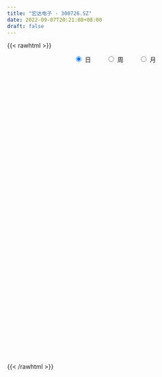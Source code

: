 ```yaml
---
title: "宏达电子 - 300726.SZ"
date: 2022-09-07T20:21:08+08:00
draft: false
---
```

{{< rawhtml >}}
    <div style="text-align: center">
        <label style="padding: 1rem;"><input style="margin-right: .5rem" type="radio" name="period" value="D" checked onclick="period_change(this)">日</label>
        <label style="padding: 1rem;"><input style="margin-right: .5rem" type="radio" name="period" value="W" onclick="period_change(this)">周</label>
        <label style="padding: 1rem;"><input style="margin-right: .5rem" type="radio" name="period" value="M" onclick="period_change(this)">月</label>
    </div>
    <div id="chart" style="height: 700px;"></div> 
    <script type="text/javascript">
        const D_v = [113862.95,55682.09,59293.47,41728.13,78969.04,73395.62,60921.45,84407.62,99831.47,98362.8,75796.4,77041.88,42007.73,60683.66,59046.9,54337.12,44120.73,36300.18,48790.14,38686.83,40830.91,71249.6,71267.45,76383.71,46998.19,59253.32,68935.32,40733.76,29550.34,92184.08,61683.58,72500.91,103781.26,81905.81,60017.19,56199.03,43493.48,37805.63,41785.5,246470.79,151493.34,87746.57,123929.78,76099.79,59838.51,57770.5,85783.67,70608.71,73984.96,83333.0,65145.35,94336.66,65832.3,61457.56,51851.84,36067.68,39080.37,30294.25,43179.64,34629.27,46671.14,76022.35,57982.55,30420.53,39000.47,59429.2,56002.71,37783.34,80071.18,72797.92,55342.8,45956.89,136327.57,76483.76,85112.72,103570.84,80309.81,92902.84,69835.85,54694.65,56437.41,61169.0,89347.3,69577.94,73180.95,61275.83,63413.12,52139.61,65046.24,68375.43,78310.59,76544.95,86279.87,80588.73,69893.45,79206.64,82261.9,82957.31,66481.45,158724.38,130924.0,63794.16,66634.26,56216.81,47889.69,48282.89,68580.06,96278.94,48441.24,54217.36,81322.58,61193.59,56281.23,63623.63,59656.25,36163.83,55833.1,82939.17,50361.51,46904.55,32485.91,33713.72,51624.41,63738.3,81291.93,75311.56,56946.36,40425.71,43967.12,60753.96,52591.74,71689.14,77786.45,35692.74,43058.85,47875.25,39160.79,44014.1,36797.01,28874.95,37849.33,33973.08,26893.3,29661.58,28091.67,40245.62,65877.63,70048.9,48806.78,27953.92,29495.44,29302.79,25007.25,23031.78,58083.31,52867.13,25131.44,25897.65,22076.5,26286.81,31049.62,49260.3,22069.43,27498.21,26344.95,38482.27,43974.09,49152.0,26622.61,59778.93,58782.17,43602.6,30271.05,21874.31,19678.38,30889.01,47815.45,43053.55,29310.54,31753.56,24155.41,23131.51,38671.76,43234.63,28963.43,21606.14,30114.76,39262.33,28753.97,32535.08,28875.52,29302.87,53856.98,28781.55,32492.38,35075.15,51732.21,43632.27,27624.85,25272.6,29897.88,64043.3,54947.03,65791.87,40408.95,32223.55,31719.31,29021.24,37917.46,35355.38,54975.58,35230.52,29330.97,53552.25,90473.98,87544.52,76625.71,43230.73,75230.18,52094.82,70352.22,103800.52,75066.38,53583.39,70810.08,51687.64,89670.71,76536.72,71687.74,64256.8,45636.05,53031.45,49215.25,41446.32,70357.57,71294.89,56161.98,88446.35,82117.9,63347.17,42209.3,38536.14,34849.16,50377.15,66755.14,63001.36,60616.4,61049.79,75309.01,37641.08,57897.0,64366.6,48326.42,40055.71,40550.66,45640.28,36832.31,32428.67,35560.06,24290.48,27187.05,40181.65,34088.52,29587.53,39247.35,31269.26,22309.28,30480.24,30192.29,36775.27,39650.0,35681.06,45064.79,26433.1,30140.63,26422.41,28586.01,27806.99,16260.83,32003.46,43383.29,35022.23,20938.61,19694.98,33086.27,31415.2,37202.13,39982.08,29212.94,47249.68,42040.63,27850.84,25128.9,60200.37,38839.41,36251.82,43819.83,38953.4,43156.26,42482.3,36816.41,21732.45,31113.43,25229.48,41776.24,33957.24,23978.57,16525.35,19253.26,57732.4,107205.91,78390.04,40021.04,42433.77,29847.32,40017.95,32314.06,43958.04,59718.24,42185.31,24891.26,22785.31,21732.69,30008.82,22616.97,26942.42,22269.4,24780.57,21127.22,24836.02,27703.5,27887.7,77511.16,62386.61,69788.16,80962.52,64671.55,29862.36,36083.94,24633.32,29453.22,22453.77,25728.5,26065.2,17337.53,27489.13,28293.96,20205.67,31001.32,26781.72,21531.13,21946.7,25035.77,25959.38,23118.26,20203.12,10393.76,20915.5,11999.79,16227.1,14108.69,14990.26,16734.53,15017.41,28568.22,25014.69,31089.66,18051.67,37707.01,27100.0,24928.04,17405.14,18440.39,20283.75,13817.21,27012.18,22863.82,23117.75,19010.49,20678.87,26504.99,32610.53,44305.9,43677.97,35389.37,39067.56,34932.58,28269.66,24220.62,20809.03,30603.38,20032.56,19306.5,25868.06,16807.16,18634.28,33781.1,19284.33,14594.04,18247.03,15364.75,18324.11,36906.87,53002.69,29306.93,62610.16,34781.51,33273.82,44646.5,30840.07,41649.33,59792.39,32637.11,29128.16,31982.15,38829.97,21404.05,35840.59,27015.41,28152.09,16868.9,24720.97,20034.49,16925.94,20756.15,15100.81,31296.87,17591.3,12793.04,17429.0,21497.53,18210.29,33249.68,29200.52,28763.35,73531.79,46454.7,37007.03,28112.02,24907.18,28280.11,32062.38,34427.92,33636.42,22738.73,25391.07,45136.5,27774.43,28476.48,22085.87,19415.73,19326.94,30891.72,35193.33,23105.31,27234.27,27825.11,17062.09,25573.3,35262.75,24505.83,18886.58,21342.25,31540.83,42019.15,34200.98,45126.95,30086.17,24639.45,39802.05,21395.0,27215.9,27446.33,40907.92,65138.72,51234.63,52916.24,39388.7,56423.57,48023.4,37000.41,34625.49,31107.32,23473.73,31655.45,28643.07,145779.1,88149.81,57471.52,76067.94,83038.18,49338.86,30577.62,35294.31,40527.09,35798.61,29862.76,32084.08,35728.99,62698.82]
const D_histogram = [0.0,-0.0261652422,0.0220456392,0.0421825333,-0.0585368178,-0.1676900962,-0.1330738348,-0.0749509679,0.0416162104,0.2683817346,0.3379291537,0.2266617608,0.122889331,-0.0501594718,-0.1387426806,-0.2236696048,-0.3179356354,-0.287306395,-0.2597562809,-0.2158429898,-0.1947542889,-0.0629124215,0.1066905177,0.2193515462,0.2401388865,0.3312544047,0.2458533134,0.1437144539,0.0367495956,0.178619592,0.1935561538,0.2087575779,0.3390004763,0.4207916784,0.3808137506,0.2293649802,0.101618717,0.0417806814,-0.042651641,0.1881323699,0.3014652743,0.2362746998,0.4130650981,0.4549848941,0.4582755031,0.3761484803,0.3128543333,0.2007897065,0.2352431758,0.2940950577,0.2515267119,0.0060113179,-0.1317652623,-0.3374420127,-0.5900806764,-0.7439700667,-0.7974845822,-0.8096283651,-0.8150578759,-0.8664671897,-0.7626983027,-0.5385646999,-0.3146047979,-0.1509166696,-0.1111001038,0.0521823067,0.2401380611,0.3042466339,0.5540720871,0.732358132,0.8228805885,0.8524118565,1.219939232,1.4039358056,1.3560307781,1.3479043137,1.1629530269,1.0835381514,1.0292070754,0.8570832988,0.5984154102,0.4527761602,0.802589451,0.9718013824,1.0965026593,0.9857963875,1.0042374022,1.0027288398,0.8078204698,0.5792029828,0.5086002925,0.8714319742,0.9226918989,0.7828090239,0.7577756697,0.3901362975,0.162460263,0.2957278327,0.2123312639,-0.7770866116,-1.0656547128,-0.8763278648,-0.8912564667,-0.6669956314,-0.5513021084,-0.6246129384,-0.3918392898,-0.4488633005,-0.7186142417,-0.9342501287,-1.4631042143,-1.7507007646,-1.8546135687,-2.0685716418,-2.1926216616,-2.2449896603,-2.0384357002,-1.5168703821,-0.9927774481,-0.6767443789,-0.5750668173,-0.6328223765,-0.6220261589,-0.4404140969,0.1550046748,0.2181549765,0.3606113951,0.3632434789,0.265145139,-0.0638586138,-0.2189775657,-0.7083072669,-1.2413636136,-1.4481365822,-1.3277714454,-1.0216003773,-0.9439049858,-0.9296486828,-0.6429912302,-0.3459401914,0.0328248132,0.1397423436,0.2528663676,0.2702002304,0.4263576297,0.4312637348,0.780470216,1.2462587692,1.2862482896,1.3102361203,1.1891244164,1.0719650149,0.8537676292,0.651933381,0.739398545,0.3139662528,0.0334551594,-0.1415935301,-0.315708033,-0.4985353724,-0.5357045143,-0.4586249974,-0.4495017716,-0.4383917936,-0.4766739086,-0.3213734893,-0.085971279,-0.0039600363,-0.0000452372,-0.2546068305,-0.2883854822,-0.4461969467,-0.565884566,-0.6362439636,-0.6577833702,-0.7501177915,-0.4865201778,-0.158044878,0.1878537303,0.4329384084,0.6526926778,0.70635486,0.8818725203,1.1857354289,1.3044367671,1.3291574799,1.2702259856,1.3141340159,1.1657613638,0.8496613542,0.4794430896,0.1925366355,0.1441192063,0.0412606684,-0.0214994518,0.015049937,0.0251022982,-0.1230743758,-0.301112809,-0.3027774233,-0.2211967642,0.1187480928,0.2170808121,0.0957848791,-0.1429899321,-0.2785439591,-0.3703783228,-0.4999893793,-0.3773099441,-0.4696605531,-0.7202323304,-0.8707640805,-0.9512696156,-0.6298603792,0.105461131,0.7104305488,1.1269747755,1.3474063651,1.5368674517,1.6622114769,1.9750487991,1.4482971741,1.2224459018,1.0244914508,0.6784802175,0.3481593843,0.2177794737,-0.2059686142,-0.7475151617,-0.7629112605,-0.8812170005,-0.7833128312,-0.7970229252,-0.6050157937,-0.2595702832,0.0432766581,-0.0232971706,0.4453854873,0.6330207313,0.6440709722,0.4064622902,0.0366537989,-0.310558695,-0.2334968974,0.2731865657,0.6716057592,0.925505474,1.0823383954,0.9315180662,0.5087722795,-0.0914894502,-0.2308038866,-0.3777866044,-0.7513912896,-0.9630284353,-1.0719835157,-0.9750456768,-0.8642365485,-0.9036491157,-0.9673598665,-0.8563225679,-1.1118763161,-1.299835592,-1.3707091043,-1.6198176368,-1.7577587999,-1.7228875821,-1.5163371521,-1.3193195754,-1.1630395927,-0.8010712643,-0.6068520077,-0.4953021201,-0.5538819687,-0.53032953,-0.6429480259,-0.5163729802,-0.284263186,-0.0696399018,0.1139965201,0.4189343177,0.7274399208,0.8780380087,0.9395503743,1.0668566807,1.0054870488,1.0405735568,0.9302421166,0.9985487284,1.0778772512,1.2685415968,1.2869974632,1.2625386533,1.1087544373,0.9011441148,0.7413781549,0.4861829952,0.5082762132,0.7407805621,0.5986175159,0.2347281994,0.020992733,-0.0734328035,-0.0751963436,-0.0326571903,-0.1534057922,-0.4049202268,-0.5034793378,-0.6408918894,-0.3944943342,0.3395502408,0.4541996135,0.534786728,0.5158287452,0.3991962397,0.0631742359,0.0251196847,-0.0386643607,-0.0443057587,0.042413609,0.0860156011,0.0075751096,0.0060688021,-0.2145475298,-0.495349693,-0.7405901563,-0.8928378258,-0.9550853756,-0.9414427558,-0.8870993743,-0.6746935176,-0.456415206,0.1929307729,0.8335604448,0.6604122766,0.1455959364,-0.1827442041,-0.4927241797,-0.847852169,-1.0920283815,-1.082894463,-1.1414685779,-1.0077031737,-0.6534375606,-0.4090685039,-0.3781991002,-0.3580971081,-0.3143490461,-0.2777786187,-0.333782985,-0.1562971744,-0.00861439,0.1030936436,0.2729545322,0.5622736092,0.8034431464,0.8729626188,0.6486571833,0.3857614759,0.3157968569,0.0825261151,-0.0208904564,-0.1925249915,-0.3528086907,-0.6773754357,-0.6083591084,-0.5380292119,-0.4144533368,-0.1060458894,0.0489287533,0.1026900244,0.0395444545,0.024406685,-0.0722218946,-0.214697297,-0.4015630008,-0.4364238241,-0.3565961805,-0.2759026934,-0.3948261649,-0.4753783489,-0.3766024812,-0.5194677036,-0.4770928849,-0.6088411811,-0.5702072655,-0.6648229557,-0.7688350169,-0.8925915558,-0.9136261333,-0.6443679226,-0.4444841944,-0.3256279858,-0.2394341879,-0.2134231503,-0.2004835426,-0.3759240388,-0.4207057844,-0.4664405958,-0.3982694285,-0.2524356362,-0.0356377863,-0.0249609549,-0.0980308729,-0.2201759296,-0.3834062305,-0.6886781018,-0.9486200601,-0.8835637025,-0.7157567935,-0.4185992305,-0.0109564135,0.213572139,0.4648718559,0.7250999032,0.9258520434,1.0900935838,1.3001287106,1.3927901613,1.4695843427,1.4409896931,1.4709130121,1.4406956861,1.2906735178,1.0155995084,0.7903986532,0.6581535552,0.5264242791,0.4319946044,0.3719290968,0.3956920189,0.4443223573,0.5873019137,0.6121052951,0.5110031922,0.1608990085,0.1149678732,0.0033707243,-0.1199296497,-0.1780962315,-0.0866839633,0.1347303234,0.3676393021,0.4440958466,0.439807056,0.5379316398,0.7149368637,0.7441269743,0.7412608895,0.5565810279,0.4156898092,0.3067682431,0.3147927333,0.1945911483,0.0898605026,-0.0247768037,-0.1784862396,-0.3348191109,-0.5884989216,-0.8700471625,-0.9130043187,-0.9405687292,-0.9414948371,-0.954800823,-0.7566506903,-0.6701139359,-0.6807940714,-0.7490199791,-0.7255008646,-0.5317380068,-0.3091381766,-0.2485451622,-0.1376660364,-0.117553573,0.1020668897,0.1726990044,0.3366666556,0.4502168707,0.6394214066,0.684703008,0.7302923318,0.6048178991,0.4634769388,0.3376894146,0.194289625,0.103722958,0.3009475596,0.3733299629,0.2792172556,-0.0157861194,-0.3899326735,-0.6534218392,-0.7729008522,-0.8540808109,-0.9216460464,-0.9501464491,-0.8847699636,-0.8340777971,-0.6784740174,-0.4043738715]
const D_fast = [0.0,-0.0327065527,0.0210157385,0.0516982659,-0.0636552897,-0.214731092,-0.2133832894,-0.1739981644,-0.0470269336,0.2468340243,0.4008637318,0.3462617792,0.2732116821,0.0876230113,-0.0356458676,-0.1764901931,-0.3502401325,-0.3914374909,-0.428826447,-0.4388739033,-0.4664737747,-0.3503600127,-0.154084444,0.013414471,0.0942365329,0.2681656523,0.2442278894,0.1780176434,0.080240184,0.2667650784,0.3300906786,0.3974814972,0.6124745146,0.7994636364,0.8546891462,0.7605816209,0.658240037,0.6088471717,0.5137519391,0.7915690424,0.9802682654,0.9741463658,1.2542030386,1.4098690581,1.5277285429,1.5396386401,1.5545580766,1.4926908763,1.5859551396,1.7183307859,1.7386441181,1.4946315536,1.3239136578,1.0338764042,0.6337175714,0.2938356645,0.0409500033,-0.1736008708,-0.3827948506,-0.6508209618,-0.7377266505,-0.6482342226,-0.5029255201,-0.3769665593,-0.3649250194,-0.1885970322,0.0593932374,0.1995634687,0.5879069437,0.9492825217,1.2455251252,1.4881593573,2.1606715408,2.6956520659,2.9867547329,3.3156043469,3.4213913168,3.6128609791,3.8158316721,3.8579787201,3.748914684,3.7164694742,4.2669301277,4.6790924047,5.0779193464,5.2136621714,5.4831625367,5.7323361842,5.7393829317,5.6555661904,5.7121135733,6.2928032485,6.5747361479,6.6305555289,6.794966092,6.5248607943,6.3377998255,6.5449993534,6.5146856005,5.3309960722,4.7760142928,4.7462591745,4.5085164559,4.5660283835,4.5438963793,4.3144323148,4.4492461409,4.2800063051,3.8306018035,3.3814033843,2.4867732451,1.7615015037,1.1939353074,0.4628343239,-0.2093711113,-0.8229865251,-1.1260414901,-0.9836937675,-0.7077951956,-0.560948221,-0.6030373638,-0.8189985171,-0.9637088392,-0.8922003015,-0.258030361,-0.1403413153,0.0922679521,0.1857109057,0.1538988505,-0.1910695557,-0.400932899,-1.067339417,-1.910736667,-2.4795437813,-2.6911215057,-2.640350532,-2.7986313869,-3.0167872546,-2.8908776096,-2.6803116187,-2.2933404107,-2.1514872944,-1.9751466786,-1.8902627582,-1.6275159515,-1.5147939126,-0.9704698774,-0.1931166319,0.1684349608,0.5199818217,0.6961512218,0.8469830741,0.8422275957,0.8033766927,1.075691493,0.728750764,0.4566034605,0.2461563884,-0.0068851227,-0.3143463052,-0.4854415757,-0.5230183082,-0.6262705253,-0.7247584956,-0.8822090879,-0.8072520409,-0.5933426503,-0.5123214167,-0.5084179269,-0.8266312278,-0.9325062501,-1.2018669513,-1.4630257121,-1.6924461006,-1.8784313497,-2.1582952189,-2.0163276496,-1.7273635694,-1.3345015285,-0.9811822483,-0.5982548094,-0.3680039122,0.0279818781,0.628278644,1.073089174,1.4300992568,1.6887242589,2.0611657932,2.204233482,2.100548811,1.8501913188,1.6114190236,1.599031396,1.5064880251,1.4383530419,1.4786649151,1.4949928508,1.3160475828,1.0627309474,0.9853719772,1.0116534453,1.3812853254,1.5338882478,1.4365385345,1.1620162403,0.9568262236,0.7723972791,0.5177888779,0.546140827,0.3363750797,-0.0942547802,-0.4624775504,-0.7808004895,-0.6168563478,0.1448304452,0.9274075001,1.6256954207,2.1829786015,2.7566565512,3.2975534456,4.1041529675,3.939475636,4.0192358391,4.0774042508,3.901013072,3.6577320848,3.5817970427,3.1065568012,2.3781314632,2.1720075493,1.8333975592,1.7354735207,1.5225076955,1.5632608786,1.8438138183,2.1574799241,2.0850818027,2.6651108324,3.0110012593,3.1830692432,3.0470761338,2.6864310922,2.2615789246,2.2802664979,2.8552466023,3.4215672357,3.9068433189,4.3342608392,4.4163200265,4.1207673097,3.4976332174,3.3006178094,3.0591884406,2.4977359329,2.0453416784,1.6683907191,1.5215671388,1.4163171299,1.1509922838,0.8454415664,0.742398223,0.2088753958,-0.3040427782,-0.7175935665,-1.3716565083,-1.9490373713,-2.344888049,-2.517421907,-2.6502342242,-2.7847141396,-2.6230136273,-2.5805073727,-2.5927830151,-2.7898333558,-2.8988632996,-3.172218802,-3.1747370013,-3.0136930036,-2.8164796948,-2.604344143,-2.194672766,-1.7043071827,-1.3341995926,-1.0377996334,-0.6437791568,-0.4537770266,-0.1585471294,-0.0363180404,0.2816257535,0.6304235891,1.1382233339,1.478428566,1.7696044196,1.8930088128,1.9106845191,1.9362630978,1.8026136869,1.9517759583,2.3694754477,2.3769667805,2.0717595138,1.8632722306,1.7504884933,1.7299258673,1.7643007231,1.6052006731,1.2524561818,1.0280272364,0.7303917123,0.878165684,1.6970978192,1.9252970953,2.1395808917,2.2495800953,2.2327466497,1.9125182049,1.8807435748,1.8072934393,1.7905756017,1.8878983715,1.953004264,1.8764575499,1.8764684428,1.6022152286,1.1975756421,0.7671876397,0.3917305138,0.0907116201,-0.131006449,-0.2984379112,-0.2547054338,-0.1505309238,0.5470477484,1.3960675315,1.3880224325,0.9096050764,0.5355788849,0.1024178644,-0.4646731673,-0.981856475,-1.2434461723,-1.5873874317,-1.7055478209,-1.514641598,-1.3725396672,-1.4362200387,-1.5056423235,-1.5404815231,-1.5733557504,-1.712805863,-1.5743943459,-1.428865159,-1.2913837145,-1.0532841929,-0.6233967136,-0.1813663898,0.1063937373,0.0442525976,-0.1222027408,-0.1132181456,-0.3258573586,-0.4344965441,-0.6542623272,-0.9027481991,-1.396658803,-1.4797322527,-1.5439096592,-1.5239471183,-1.2420511433,-1.0748443123,-0.9954105351,-1.0486699913,-1.0577060896,-1.1723901428,-1.3685398695,-1.6557963235,-1.7997631028,-1.8090845043,-1.7973666906,-2.0149967033,-2.2143934745,-2.2097682271,-2.4825003755,-2.559398778,-2.8433573694,-2.9472752702,-3.2080966993,-3.5043175147,-3.8512219426,-4.1006630534,-3.9924968234,-3.9037341437,-3.8662849315,-3.8399496806,-3.8672944307,-3.9044757086,-4.1738972145,-4.3238554062,-4.4862003666,-4.5175965564,-4.4348716732,-4.2269832698,-4.2225466772,-4.3201243134,-4.4973133525,-4.756395211,-5.2338366077,-5.7309335811,-5.8867681491,-5.8979004385,-5.7053926831,-5.3004889695,-5.0225673823,-4.6550497013,-4.2135466783,-3.7813315272,-3.3445665909,-2.8094992864,-2.3686402953,-1.9244500283,-1.5927972547,-1.1951456827,-0.8651890871,-0.692542876,-0.7137170083,-0.7413182001,-0.7090249094,-0.7091481157,-0.6955791393,-0.6626623727,-0.5399764459,-0.3802655181,-0.0904604833,0.0873692218,0.114017917,-0.1958615145,-0.2130506815,-0.3238051494,-0.4770879358,-0.5797785755,-0.5100372981,-0.2549404306,0.0698783736,0.2573588798,0.3630218532,0.5956293469,0.9513687867,1.1665906409,1.3490397786,1.3035051738,1.2665364075,1.2343069021,1.3210295757,1.2494757778,1.1672102577,1.0463787505,0.8480477547,0.6080101056,0.2072055645,-0.291854467,-0.5630627029,-0.8257692957,-1.0620691129,-1.3140753045,-1.3050878444,-1.3860795739,-1.5669582273,-1.8224391298,-1.9802952314,-1.9194668753,-1.7741515892,-1.7756948655,-1.6992322487,-1.7085081786,-1.4633709934,-1.3495641276,-1.1014298125,-0.8753253797,-0.5262654921,-0.3098081387,-0.081645732,-0.05591569,-0.0813874155,-0.1227525861,-0.2175799695,-0.2822158969,-0.0097544054,0.1559604886,0.1316520951,-0.1672978097,-0.6389275321,-1.0657721576,-1.3784763837,-1.6731765451,-1.9711532922,-2.2371903072,-2.3930063126,-2.5508335953,-2.56484832,-2.391841642]
const D_slow = [0.0,-0.0065413105,-0.0010299007,0.0095157326,-0.0051184718,-0.0470409959,-0.0803094546,-0.0990471966,-0.088643144,-0.0215477103,0.0629345781,0.1196000183,0.1503223511,0.1377824831,0.103096813,0.0471794118,-0.0323044971,-0.1041310959,-0.1690701661,-0.2230309135,-0.2717194858,-0.2874475911,-0.2607749617,-0.2059370752,-0.1459023535,-0.0630887524,-0.001625424,0.0343031895,0.0434905884,0.0881454864,0.1365345248,0.1887239193,0.2734740384,0.378671958,0.4738753956,0.5312166407,0.5566213199,0.5670664903,0.55640358,0.6034366725,0.6788029911,0.737871666,0.8411379405,0.9548841641,1.0694530398,1.1634901599,1.2417037432,1.2919011698,1.3507119638,1.4242357282,1.4871174062,1.4886202357,1.4556789201,1.3713184169,1.2237982478,1.0378057311,0.8384345856,0.6360274943,0.4322630253,0.2156462279,0.0249716522,-0.1096695228,-0.1883207222,-0.2260498896,-0.2538249156,-0.2407793389,-0.1807448237,-0.1046831652,0.0338348566,0.2169243896,0.4226445367,0.6357475008,0.9407323088,1.2917162602,1.6307239548,1.9677000332,2.2584382899,2.5293228278,2.7866245966,3.0008954213,3.1504992739,3.2636933139,3.4643406767,3.7072910223,3.9814166871,4.227865784,4.4789251345,4.7296073445,4.9315624619,5.0763632076,5.2035132807,5.4213712743,5.652044249,5.847746505,6.0371904224,6.1347244968,6.1753395625,6.2492715207,6.3023543367,6.1080826838,5.8416690056,5.6225870394,5.3997729227,5.2330240148,5.0951984877,4.9390452531,4.8410854307,4.7288696056,4.5492160452,4.315653513,3.9498774594,3.5122022683,3.0485488761,2.5314059657,1.9832505503,1.4220031352,0.9123942101,0.5331766146,0.2849822526,0.1157961579,-0.0279705465,-0.1861761406,-0.3416826803,-0.4517862045,-0.4130350358,-0.3584962917,-0.268343443,-0.1775325732,-0.1112462885,-0.1272109419,-0.1819553333,-0.3590321501,-0.6693730535,-1.031407199,-1.3633500604,-1.6187501547,-1.8547264011,-2.0871385718,-2.2478863794,-2.3343714272,-2.3261652239,-2.291229638,-2.2280130462,-2.1604629886,-2.0538735811,-1.9460576474,-1.7509400934,-1.4393754011,-1.1178133287,-0.7902542986,-0.4929731946,-0.2249819408,-0.0115400335,0.1514433117,0.336292948,0.4147845112,0.423148301,0.3877499185,0.3088229103,0.1841890672,0.0502629386,-0.0643933108,-0.1767687537,-0.2863667021,-0.4055351792,-0.4858785515,-0.5073713713,-0.5083613804,-0.5083726897,-0.5720243973,-0.6441207678,-0.7556700045,-0.897141146,-1.0562021369,-1.2206479795,-1.4081774274,-1.5298074718,-1.5693186913,-1.5223552588,-1.4141206567,-1.2509474872,-1.0743587722,-0.8538906421,-0.5574567849,-0.2313475931,0.1009417768,0.4184982733,0.7470317772,1.0384721182,1.2508874567,1.3707482292,1.418882388,1.4549121896,1.4652273567,1.4598524938,1.463614978,1.4698905526,1.4391219586,1.3638437564,1.2881494005,1.2328502095,1.2625372327,1.3168074357,1.3407536555,1.3050061724,1.2353701827,1.1427756019,1.0177782571,0.9234507711,0.8060356328,0.6259775502,0.4082865301,0.1704691262,0.0130040314,0.0393693141,0.2169769513,0.4987206452,0.8355722365,1.2197890994,1.6353419687,2.1291041684,2.4911784619,2.7967899374,3.0529128001,3.2225328545,3.3095727005,3.364017569,3.3125254154,3.125646625,2.9349188098,2.7146145597,2.5187863519,2.3195306206,2.1682766722,2.1033841014,2.114203266,2.1083789733,2.2197253451,2.377980528,2.538998271,2.6406138436,2.6497772933,2.5721376196,2.5137633952,2.5820600366,2.7499614764,2.9813378449,3.2519224438,3.4848019603,3.6119950302,3.5891226677,3.531421696,3.4369750449,3.2491272225,3.0083701137,2.7403742348,2.4966128156,2.2805536784,2.0546413995,1.8128014329,1.5987207909,1.3207517119,0.9957928139,0.6531155378,0.2481611286,-0.1912785714,-0.6220004669,-1.0010847549,-1.3309146488,-1.6216745469,-1.821942363,-1.973655365,-2.097480895,-2.2359513871,-2.3685337696,-2.5292707761,-2.6583640212,-2.7294298176,-2.7468397931,-2.7183406631,-2.6136070837,-2.4317471035,-2.2122376013,-1.9773500077,-1.7106358375,-1.4592640753,-1.1991206861,-0.966560157,-0.7169229749,-0.4474536621,-0.1303182629,0.1914311029,0.5070657662,0.7842543755,1.0095404042,1.194884943,1.3164306918,1.4434997451,1.6286948856,1.7783492646,1.8370313144,1.8422794977,1.8239212968,1.8051222109,1.7969579133,1.7586064653,1.6573764086,1.5315065741,1.3712836018,1.2726600182,1.3575475784,1.4710974818,1.6047941638,1.7337513501,1.83355041,1.849343969,1.8556238902,1.8459578,1.8348813603,1.8454847626,1.8669886628,1.8688824403,1.8703996408,1.8167627583,1.6929253351,1.507777796,1.2845683396,1.0457969957,0.8104363067,0.5886614631,0.4199880838,0.3058842822,0.3541169755,0.5625070867,0.7276101558,0.76400914,0.7183230889,0.595142044,0.3831790018,0.1101719064,-0.1605517093,-0.4459188538,-0.6978446472,-0.8612040374,-0.9634711634,-1.0580209384,-1.1475452154,-1.226132477,-1.2955771317,-1.3790228779,-1.4180971715,-1.420250769,-1.3944773581,-1.3262387251,-1.1856703228,-0.9848095362,-0.7665688815,-0.6044045857,-0.5079642167,-0.4290150025,-0.4083834737,-0.4136060878,-0.4617373357,-0.5499395084,-0.7192833673,-0.8713731444,-1.0058804473,-1.1094937815,-1.1360052539,-1.1237730656,-1.0981005595,-1.0882144458,-1.0821127746,-1.1001682482,-1.1538425725,-1.2542333227,-1.3633392787,-1.4524883238,-1.5214639972,-1.6201705384,-1.7390151256,-1.8331657459,-1.9630326718,-2.0823058931,-2.2345161883,-2.3770680047,-2.5432737436,-2.7354824978,-2.9586303868,-3.1870369201,-3.3481289008,-3.4592499494,-3.5406569458,-3.6005154928,-3.6538712803,-3.703992166,-3.7979731757,-3.9031496218,-4.0197597708,-4.1193271279,-4.1824360369,-4.1913454835,-4.1975857222,-4.2220934405,-4.2771374229,-4.3729889805,-4.5451585059,-4.782313521,-5.0032044466,-5.182143645,-5.2867934526,-5.289532556,-5.2361395212,-5.1199215573,-4.9386465815,-4.7071835706,-4.4346601747,-4.109627997,-3.7614304567,-3.394034371,-3.0337869477,-2.6660586947,-2.3058847732,-1.9832163938,-1.7293165167,-1.5317168533,-1.3671784646,-1.2355723948,-1.1275737437,-1.0345914695,-0.9356684648,-0.8245878754,-0.677762397,-0.5247360732,-0.3969852752,-0.3567605231,-0.3280185548,-0.3271758737,-0.3571582861,-0.401682344,-0.4233533348,-0.389670754,-0.2977609285,-0.1867369668,-0.0767852028,0.0576977071,0.2364319231,0.4224636666,0.607778889,0.746924146,0.8508465983,0.9275386591,1.0062368424,1.0548846295,1.0773497551,1.0711555542,1.0265339943,0.9428292166,0.7957044861,0.5781926955,0.3499416158,0.1147994335,-0.1205742758,-0.3592744815,-0.5484371541,-0.7159656381,-0.8861641559,-1.0734191507,-1.2547943668,-1.3877288685,-1.4650134127,-1.5271497032,-1.5615662123,-1.5909546056,-1.5654378831,-1.522263132,-1.4380964681,-1.3255422504,-1.1656868988,-0.9945111468,-0.8119380638,-0.660733589,-0.5448643543,-0.4604420007,-0.4118695944,-0.3859388549,-0.310701965,-0.2173694743,-0.1475651604,-0.1515116903,-0.2489948586,-0.4123503184,-0.6055755315,-0.8190957342,-1.0495072458,-1.2870438581,-1.508236349,-1.7167557982,-1.8863743026,-1.9874677705]
const D_data = [['2020-08-19', 45.66, 41.77, 41.77, 45.85],['2020-08-20', 40.83, 41.36, 40.55, 42.4],['2020-08-21', 41.44, 42.35, 41.43, 43.4],['2020-08-24', 42.02, 42.21, 41.61, 43.19],['2020-08-25', 41.98, 40.47, 40.0, 42.5],['2020-08-26', 40.89, 39.7, 39.42, 41.12],['2020-08-27', 39.73, 41.17, 39.73, 41.4],['2020-08-28', 41.5, 41.62, 40.51, 42.58],['2020-08-31', 41.71, 42.8, 41.15, 44.4],['2020-09-01', 42.73, 45.23, 42.48, 45.23],['2020-09-02', 44.99, 44.31, 43.68, 45.25],['2020-09-03', 43.64, 42.17, 41.72, 44.27],['2020-09-04', 41.43, 41.84, 40.9, 42.57],['2020-09-07', 41.66, 40.27, 40.0, 42.62],['2020-09-08', 40.24, 40.56, 39.8, 41.34],['2020-09-09', 40.36, 40.0, 39.01, 41.28],['2020-09-10', 40.8, 39.18, 39.07, 41.13],['2020-09-11', 39.0, 40.32, 38.6, 40.44],['2020-09-14', 40.13, 40.2, 39.42, 41.12],['2020-09-15', 40.1, 40.38, 39.59, 41.0],['2020-09-16', 40.25, 40.07, 39.2, 40.82],['2020-09-17', 40.3, 41.73, 39.68, 42.41],['2020-09-18', 41.74, 43.0, 41.41, 43.4],['2020-09-21', 43.02, 43.15, 42.62, 44.78],['2020-09-22', 42.98, 42.52, 42.3, 43.7],['2020-09-23', 43.04, 43.92, 42.18, 44.05],['2020-09-24', 43.0, 41.95, 41.95, 43.55],['2020-09-25', 42.0, 41.39, 41.08, 42.33],['2020-09-28', 41.88, 40.84, 40.71, 42.28],['2020-09-29', 41.13, 44.15, 40.86, 44.58],['2020-09-30', 44.12, 43.15, 42.93, 44.34],['2020-10-09', 44.04, 43.42, 42.42, 44.22],['2020-10-12', 43.4, 45.51, 43.36, 45.99],['2020-10-13', 45.2, 45.83, 44.34, 46.1],['2020-10-14', 45.59, 44.8, 44.62, 45.99],['2020-10-15', 44.99, 43.2, 43.2, 45.25],['2020-10-16', 43.25, 42.95, 42.0, 44.4],['2020-10-19', 42.99, 43.43, 42.51, 43.88],['2020-10-20', 43.4, 42.81, 41.7, 43.43],['2020-10-21', 45.2, 47.3, 45.2, 51.3],['2020-10-22', 47.31, 47.05, 46.1, 48.95],['2020-10-23', 48.23, 45.26, 45.26, 48.31],['2020-10-26', 44.5, 48.97, 44.44, 49.3],['2020-10-27', 48.82, 48.35, 47.52, 49.82],['2020-10-28', 48.11, 48.5, 46.9, 48.72],['2020-10-29', 47.5, 47.71, 46.95, 48.4],['2020-10-30', 47.72, 48.0, 47.44, 50.58],['2020-11-02', 47.77, 47.3, 46.28, 48.94],['2020-11-03', 47.01, 49.29, 47.01, 49.49],['2020-11-04', 49.7, 50.26, 48.3, 51.18],['2020-11-05', 50.4, 49.46, 48.66, 51.3],['2020-11-06', 49.27, 46.45, 45.2, 49.82],['2020-11-09', 46.36, 46.92, 46.36, 47.49],['2020-11-10', 47.0, 45.15, 44.66, 47.0],['2020-11-11', 45.25, 43.13, 42.91, 45.59],['2020-11-12', 43.4, 42.89, 42.25, 43.55],['2020-11-13', 43.0, 43.1, 42.2, 43.88],['2020-11-16', 42.99, 42.9, 42.3, 43.22],['2020-11-17', 42.9, 42.36, 40.88, 42.93],['2020-11-18', 42.66, 41.0, 40.98, 43.13],['2020-11-19', 41.3, 42.45, 40.58, 42.96],['2020-11-20', 42.31, 44.32, 42.21, 45.2],['2020-11-23', 44.09, 45.17, 43.55, 45.58],['2020-11-24', 45.17, 45.25, 44.76, 45.85],['2020-11-25', 44.68, 44.11, 43.99, 45.8],['2020-11-26', 44.66, 46.15, 44.61, 46.89],['2020-11-27', 45.51, 47.5, 45.35, 48.8],['2020-11-30', 47.5, 46.83, 46.69, 48.07],['2020-12-01', 46.92, 50.35, 46.69, 50.56],['2020-12-02', 50.44, 51.15, 50.02, 52.35],['2020-12-03', 51.0, 51.45, 50.88, 52.68],['2020-12-04', 50.6, 51.76, 50.16, 52.1],['2020-12-07', 52.3, 58.02, 52.17, 59.49],['2020-12-08', 57.03, 58.43, 55.7, 59.35],['2020-12-09', 58.01, 57.21, 57.21, 60.58],['2020-12-10', 58.14, 58.9, 57.57, 60.17],['2020-12-11', 58.11, 57.47, 56.99, 59.44],['2020-12-14', 57.53, 59.32, 57.37, 60.3],['2020-12-15', 59.14, 60.5, 58.48, 61.12],['2020-12-16', 59.59, 59.58, 57.58, 60.2],['2020-12-17', 59.22, 58.35, 57.0, 59.94],['2020-12-18', 58.58, 59.55, 58.36, 60.4],['2020-12-21', 59.68, 67.3, 59.32, 68.32],['2020-12-22', 66.74, 67.67, 66.53, 68.78],['2020-12-23', 67.9, 69.29, 66.77, 70.0],['2020-12-24', 68.59, 67.8, 67.55, 71.19],['2020-12-25', 68.8, 70.59, 68.2, 73.0],['2020-12-28', 70.8, 71.85, 69.5, 72.85],['2020-12-29', 71.09, 70.31, 66.97, 72.31],['2020-12-30', 69.99, 70.01, 69.0, 71.95],['2020-12-31', 70.3, 72.35, 70.3, 74.18],['2021-01-04', 73.26, 79.89, 73.26, 80.87],['2021-01-05', 78.29, 78.62, 75.0, 80.68],['2021-01-06', 78.02, 77.49, 74.29, 79.26],['2021-01-07', 76.87, 79.95, 75.08, 80.2],['2021-01-08', 79.35, 75.92, 74.88, 80.88],['2021-01-11', 76.0, 77.16, 75.66, 81.94],['2021-01-12', 78.7, 82.5, 77.57, 82.5],['2021-01-13', 82.53, 81.02, 78.5, 82.53],['2021-01-14', 80.6, 67.41, 66.3, 80.6],['2021-01-15', 66.73, 72.84, 66.61, 74.5],['2021-01-18', 72.92, 78.6, 70.39, 78.95],['2021-01-19', 79.21, 76.59, 73.42, 79.61],['2021-01-20', 77.59, 80.29, 77.59, 81.28],['2021-01-21', 80.8, 80.1, 78.63, 82.29],['2021-01-22', 81.6, 78.09, 77.45, 81.66],['2021-01-25', 77.3, 82.65, 76.4, 83.79],['2021-01-26', 81.19, 79.84, 72.5, 81.69],['2021-01-27', 79.78, 76.48, 75.69, 80.66],['2021-01-28', 75.1, 75.81, 74.52, 79.15],['2021-01-29', 75.84, 69.49, 67.9, 77.17],['2021-02-01', 70.28, 69.54, 68.91, 73.08],['2021-02-02', 70.7, 69.8, 67.56, 70.95],['2021-02-03', 70.24, 66.38, 66.0, 70.45],['2021-02-04', 66.18, 65.2, 63.22, 67.24],['2021-02-05', 65.46, 64.08, 63.98, 67.2],['2021-02-08', 64.5, 66.19, 62.9, 66.22],['2021-02-09', 66.22, 70.79, 64.82, 74.3],['2021-02-10', 70.89, 72.71, 68.34, 73.8],['2021-02-18', 73.5, 71.74, 69.51, 73.75],['2021-02-19', 71.43, 69.69, 68.43, 71.43],['2021-02-22', 70.0, 67.31, 67.1, 70.35],['2021-02-23', 67.0, 67.5, 65.7, 69.36],['2021-02-24', 67.93, 69.68, 67.72, 72.4],['2021-02-25', 70.0, 76.8, 68.8, 78.76],['2021-02-26', 73.08, 72.01, 71.03, 75.0],['2021-03-01', 71.5, 73.75, 69.87, 74.46],['2021-03-02', 73.67, 72.65, 70.7, 74.43],['2021-03-03', 71.64, 71.36, 70.15, 72.64],['2021-03-04', 70.8, 67.37, 66.74, 72.6],['2021-03-05', 65.78, 68.1, 65.02, 69.3],['2021-03-08', 68.7, 61.75, 61.21, 69.39],['2021-03-09', 62.0, 57.57, 56.29, 62.0],['2021-03-10', 59.51, 58.45, 58.05, 61.44],['2021-03-11', 59.0, 61.03, 57.61, 62.2],['2021-03-12', 62.01, 63.36, 60.44, 63.8],['2021-03-15', 62.9, 60.5, 59.36, 62.9],['2021-03-16', 60.51, 58.92, 58.0, 61.59],['2021-03-17', 59.22, 62.21, 58.54, 63.5],['2021-03-18', 62.3, 63.2, 61.79, 64.18],['2021-03-19', 62.78, 65.6, 62.06, 66.98],['2021-03-22', 64.9, 63.25, 62.88, 66.0],['2021-03-23', 63.21, 63.76, 62.71, 65.5],['2021-03-24', 63.0, 62.81, 60.88, 64.1],['2021-03-25', 62.9, 65.0, 62.9, 65.2],['2021-03-26', 62.5, 63.6, 61.5, 64.98],['2021-03-29', 64.53, 69.1, 64.53, 70.99],['2021-03-30', 70.01, 73.36, 69.77, 75.5],['2021-03-31', 73.35, 70.23, 69.0, 73.8],['2021-04-01', 70.46, 71.11, 70.27, 72.6],['2021-04-02', 72.26, 69.94, 69.36, 72.97],['2021-04-06', 69.83, 70.2, 68.27, 71.24],['2021-04-07', 69.55, 68.78, 67.27, 70.2],['2021-04-08', 68.79, 68.46, 67.28, 69.84],['2021-04-09', 69.8, 72.37, 69.8, 74.83],['2021-04-12', 73.38, 65.5, 64.99, 73.38],['2021-04-13', 64.23, 65.6, 64.23, 67.09],['2021-04-14', 65.48, 65.7, 64.32, 66.3],['2021-04-15', 65.0, 64.63, 63.38, 65.49],['2021-04-16', 64.66, 63.26, 61.52, 64.9],['2021-04-19', 63.26, 64.09, 62.25, 64.18],['2021-04-20', 65.0, 65.23, 62.0, 66.61],['2021-04-21', 64.58, 64.23, 63.27, 65.37],['2021-04-22', 64.25, 63.92, 63.27, 65.25],['2021-04-23', 63.27, 62.81, 62.0, 64.23],['2021-04-26', 62.9, 65.17, 62.81, 66.36],['2021-04-27', 65.5, 67.0, 63.95, 67.93],['2021-04-28', 67.34, 65.83, 64.6, 68.58],['2021-04-29', 65.86, 65.01, 64.5, 67.19],['2021-04-30', 64.45, 60.91, 60.0, 65.45],['2021-05-06', 61.0, 62.59, 60.5, 63.86],['2021-05-07', 63.21, 60.12, 58.7, 63.21],['2021-05-10', 60.84, 59.32, 58.6, 60.84],['2021-05-11', 58.3, 58.8, 57.47, 59.5],['2021-05-12', 58.31, 58.48, 57.7, 59.01],['2021-05-13', 58.0, 56.53, 55.98, 58.35],['2021-05-14', 56.6, 60.75, 56.42, 60.97],['2021-05-17', 60.68, 62.69, 60.3, 64.64],['2021-05-18', 62.59, 64.53, 62.06, 64.68],['2021-05-19', 64.42, 64.91, 64.04, 66.88],['2021-05-20', 63.5, 66.1, 63.2, 66.64],['2021-05-21', 65.77, 65.14, 64.78, 66.87],['2021-05-24', 65.0, 67.79, 64.0, 68.53],['2021-05-25', 67.5, 71.43, 67.05, 71.71],['2021-05-26', 71.25, 71.2, 69.18, 71.72],['2021-05-27', 71.26, 71.46, 70.1, 71.73],['2021-05-28', 71.31, 71.4, 70.44, 73.15],['2021-05-31', 71.6, 73.77, 71.37, 74.08],['2021-06-01', 73.9, 72.2, 71.53, 73.9],['2021-06-02', 71.74, 69.81, 69.7, 72.6],['2021-06-03', 70.55, 67.99, 67.66, 71.18],['2021-06-04', 68.9, 67.72, 66.56, 69.1],['2021-06-07', 68.39, 70.14, 67.44, 72.14],['2021-06-08', 70.21, 69.33, 68.23, 71.28],['2021-06-09', 70.01, 69.6, 69.1, 72.77],['2021-06-10', 69.6, 70.98, 69.54, 71.46],['2021-06-11', 70.84, 71.0, 68.13, 71.4],['2021-06-15', 71.21, 68.81, 68.65, 71.97],['2021-06-16', 69.44, 67.58, 67.13, 70.33],['2021-06-17', 67.52, 69.25, 66.5, 69.69],['2021-06-18', 69.42, 70.48, 68.8, 71.5],['2021-06-21', 69.0, 75.0, 68.5, 75.09],['2021-06-22', 76.66, 73.48, 73.09, 77.0],['2021-06-23', 73.02, 70.98, 70.5, 74.57],['2021-06-24', 70.81, 68.7, 68.64, 71.76],['2021-06-25', 68.9, 68.99, 67.68, 69.52],['2021-06-28', 69.23, 68.83, 68.12, 70.47],['2021-06-29', 68.62, 67.56, 66.75, 69.42],['2021-06-30', 67.88, 70.49, 67.06, 70.52],['2021-07-01', 71.0, 67.66, 67.23, 71.15],['2021-07-02', 67.41, 64.37, 63.38, 67.41],['2021-07-05', 64.3, 63.97, 62.78, 64.9],['2021-07-06', 64.09, 63.53, 62.56, 65.42],['2021-07-07', 63.0, 68.6, 63.0, 68.8],['2021-07-08', 68.68, 76.45, 68.23, 77.02],['2021-07-09', 75.12, 78.8, 74.93, 79.87],['2021-07-12', 78.53, 80.0, 75.89, 81.0],['2021-07-13', 80.58, 80.36, 78.89, 81.77],['2021-07-14', 81.02, 82.39, 79.5, 85.49],['2021-07-15', 81.57, 83.93, 81.51, 85.94],['2021-07-16', 83.88, 89.2, 83.02, 93.69],['2021-07-19', 91.0, 79.8, 79.48, 91.5],['2021-07-20', 80.57, 82.98, 78.78, 85.05],['2021-07-21', 84.78, 83.5, 81.6, 84.9],['2021-07-22', 83.54, 81.3, 77.5, 83.97],['2021-07-23', 82.12, 80.54, 78.58, 83.69],['2021-07-26', 81.37, 82.5, 81.29, 88.8],['2021-07-27', 82.51, 77.8, 77.8, 85.5],['2021-07-28', 77.29, 73.78, 69.0, 77.44],['2021-07-29', 75.01, 78.69, 75.01, 79.9],['2021-07-30', 78.62, 76.78, 75.8, 79.1],['2021-08-02', 78.01, 79.14, 77.0, 81.39],['2021-08-03', 79.89, 77.68, 76.5, 81.2],['2021-08-04', 76.29, 80.5, 76.29, 81.1],['2021-08-05', 80.5, 83.84, 79.87, 86.17],['2021-08-06', 84.01, 85.28, 83.0, 89.3],['2021-08-09', 84.97, 81.6, 80.29, 86.59],['2021-08-10', 81.71, 89.88, 81.71, 93.17],['2021-08-11', 89.64, 88.9, 84.84, 90.98],['2021-08-12', 87.4, 88.09, 86.3, 93.01],['2021-08-13', 87.94, 85.15, 84.37, 89.09],['2021-08-16', 86.0, 82.4, 81.28, 86.0],['2021-08-17', 82.84, 81.0, 80.18, 83.77],['2021-08-18', 81.02, 85.73, 80.15, 86.2],['2021-08-19', 84.32, 93.08, 83.88, 94.18],['2021-08-20', 91.33, 94.94, 90.61, 98.79],['2021-08-23', 95.34, 95.95, 94.7, 99.49],['2021-08-24', 92.79, 97.1, 89.38, 97.77],['2021-08-25', 96.46, 94.55, 89.94, 98.98],['2021-08-26', 96.15, 90.67, 90.18, 96.99],['2021-08-27', 91.84, 86.35, 84.85, 91.84],['2021-08-30', 87.7, 90.5, 87.1, 96.65],['2021-08-31', 91.44, 89.88, 88.3, 93.2],['2021-09-01', 90.11, 85.65, 83.5, 90.11],['2021-09-02', 83.06, 85.85, 83.0, 86.22],['2021-09-03', 85.16, 85.86, 79.81, 87.5],['2021-09-06', 83.98, 87.96, 81.85, 88.5],['2021-09-07', 87.9, 88.3, 85.75, 89.08],['2021-09-08', 85.01, 86.21, 83.71, 87.57],['2021-09-09', 87.12, 85.15, 83.2, 87.68],['2021-09-10', 85.89, 86.98, 83.6, 88.1],['2021-09-13', 87.0, 81.41, 81.08, 87.29],['2021-09-14', 80.21, 80.25, 79.62, 83.58],['2021-09-15', 80.5, 80.06, 77.02, 80.88],['2021-09-16', 80.06, 75.82, 75.69, 80.1],['2021-09-17', 75.8, 74.81, 73.81, 77.48],['2021-09-22', 74.25, 75.24, 74.25, 76.6],['2021-09-23', 76.97, 76.63, 74.33, 77.84],['2021-09-24', 76.66, 76.3, 75.68, 79.26],['2021-09-27', 76.81, 75.54, 72.8, 77.6],['2021-09-28', 75.0, 78.49, 74.46, 80.63],['2021-09-29', 77.99, 77.06, 75.9, 78.44],['2021-09-30', 77.17, 76.12, 74.31, 77.17],['2021-10-08', 76.26, 73.4, 73.31, 76.66],['2021-10-11', 73.4, 73.57, 72.99, 76.55],['2021-10-12', 73.78, 70.8, 69.7, 74.07],['2021-10-13', 70.29, 73.0, 70.28, 73.31],['2021-10-14', 72.99, 74.59, 72.87, 76.8],['2021-10-15', 73.52, 75.05, 73.52, 75.88],['2021-10-18', 76.28, 75.37, 73.85, 76.36],['2021-10-19', 75.37, 78.05, 75.33, 81.21],['2021-10-20', 78.62, 79.86, 78.22, 81.6],['2021-10-21', 78.78, 79.44, 78.15, 80.0],['2021-10-22', 78.7, 79.33, 77.33, 80.0],['2021-10-25', 79.79, 81.21, 78.58, 81.59],['2021-10-26', 80.5, 79.63, 78.68, 80.8],['2021-10-27', 80.7, 81.4, 78.56, 81.88],['2021-10-28', 80.85, 80.01, 79.7, 84.65],['2021-10-29', 79.63, 82.79, 79.11, 83.58],['2021-11-01', 81.99, 84.08, 81.83, 85.5],['2021-11-02', 84.89, 87.11, 83.45, 87.98],['2021-11-03', 86.3, 86.55, 83.99, 87.4],['2021-11-04', 86.59, 87.07, 86.5, 88.68],['2021-11-05', 87.72, 86.01, 83.06, 89.9],['2021-11-08', 85.0, 85.29, 80.6, 86.0],['2021-11-09', 84.42, 85.71, 83.44, 88.39],['2021-11-10', 85.71, 84.06, 82.8, 86.9],['2021-11-11', 84.76, 87.5, 83.9, 88.29],['2021-11-12', 86.98, 91.55, 86.98, 91.8],['2021-11-15', 91.81, 87.88, 86.8, 92.47],['2021-11-16', 87.88, 84.32, 83.81, 89.6],['2021-11-17', 83.91, 85.0, 82.94, 85.76],['2021-11-18', 85.1, 85.9, 83.25, 87.65],['2021-11-19', 85.2, 87.0, 85.02, 89.64],['2021-11-22', 86.3, 87.88, 85.3, 88.38],['2021-11-23', 87.41, 85.8, 84.26, 87.44],['2021-11-24', 84.8, 83.17, 83.12, 85.85],['2021-11-25', 83.59, 84.0, 83.3, 85.47],['2021-11-26', 83.32, 82.62, 81.92, 84.99],['2021-11-29', 81.81, 87.5, 81.7, 88.88],['2021-11-30', 88.23, 96.44, 88.2, 99.59],['2021-12-01', 96.8, 91.5, 89.8, 96.89],['2021-12-02', 91.09, 92.22, 88.7, 93.05],['2021-12-03', 92.22, 91.8, 91.11, 94.18],['2021-12-06', 91.29, 90.83, 90.26, 94.77],['2021-12-07', 90.89, 87.3, 86.02, 91.8],['2021-12-08', 88.19, 90.32, 87.8, 91.28],['2021-12-09', 89.98, 89.98, 86.91, 90.69],['2021-12-10', 89.87, 90.75, 87.25, 93.33],['2021-12-13', 91.66, 92.39, 90.93, 95.0],['2021-12-14', 95.23, 92.52, 90.11, 95.23],['2021-12-15', 93.24, 91.2, 90.0, 93.68],['2021-12-16', 91.68, 92.22, 90.21, 92.92],['2021-12-17', 91.5, 89.05, 88.5, 92.77],['2021-12-20', 89.0, 86.9, 86.51, 90.7],['2021-12-21', 87.01, 85.65, 84.8, 88.22],['2021-12-22', 85.84, 85.28, 84.6, 86.49],['2021-12-23', 85.85, 85.25, 84.28, 86.51],['2021-12-24', 85.51, 85.44, 84.28, 86.95],['2021-12-27', 85.41, 85.5, 85.06, 87.68],['2021-12-28', 85.82, 87.65, 85.59, 87.95],['2021-12-29', 87.79, 88.49, 87.26, 90.04],['2021-12-30', 88.31, 96.19, 88.17, 98.68],['2021-12-31', 96.19, 100.06, 96.19, 100.84],['2022-01-04', 99.89, 91.82, 90.0, 101.85],['2022-01-05', 91.4, 86.1, 83.01, 92.99],['2022-01-06', 85.02, 86.24, 83.0, 86.7],['2022-01-07', 86.69, 84.56, 84.5, 88.88],['2022-01-10', 84.5, 81.72, 80.66, 85.0],['2022-01-11', 81.72, 80.74, 79.84, 82.69],['2022-01-12', 80.11, 82.4, 80.11, 82.64],['2022-01-13', 82.4, 80.48, 78.91, 82.4],['2022-01-14', 79.89, 82.15, 79.0, 82.21],['2022-01-17', 81.91, 85.46, 81.56, 86.3],['2022-01-18', 85.28, 85.15, 84.1, 86.3],['2022-01-19', 84.01, 82.76, 81.81, 85.54],['2022-01-20', 83.31, 82.31, 81.84, 85.66],['2022-01-21', 81.5, 82.34, 80.0, 83.76],['2022-01-24', 81.7, 82.05, 79.24, 82.59],['2022-01-25', 81.6, 80.4, 80.38, 85.2],['2022-01-26', 80.61, 83.26, 80.13, 83.8],['2022-01-27', 83.69, 83.5, 82.88, 85.24],['2022-01-28', 84.86, 83.59, 80.45, 87.5],['2022-02-07', 85.0, 85.04, 83.73, 89.79],['2022-02-08', 85.0, 87.94, 84.21, 88.33],['2022-02-09', 88.21, 89.17, 86.6, 89.67],['2022-02-10', 89.23, 88.41, 87.8, 89.65],['2022-02-11', 87.53, 84.82, 84.0, 88.18],['2022-02-14', 83.5, 83.35, 82.28, 85.44],['2022-02-15', 83.36, 85.08, 82.31, 85.3],['2022-02-16', 84.94, 82.31, 82.0, 85.39],['2022-02-17', 82.01, 82.99, 81.2, 83.1],['2022-02-18', 82.4, 81.24, 80.16, 82.6],['2022-02-21', 81.01, 80.19, 79.59, 81.85],['2022-02-22', 80.0, 76.31, 75.91, 80.63],['2022-02-23', 76.31, 79.92, 76.03, 80.49],['2022-02-24', 79.5, 79.72, 78.51, 81.97],['2022-02-25', 80.88, 80.38, 78.63, 81.38],['2022-02-28', 80.78, 83.5, 80.78, 84.46],['2022-03-01', 83.38, 82.65, 81.51, 83.55],['2022-03-02', 82.5, 81.85, 80.1, 82.69],['2022-03-03', 82.65, 80.26, 79.75, 82.65],['2022-03-04', 80.2, 80.52, 79.88, 82.98],['2022-03-07', 80.52, 79.02, 78.7, 81.92],['2022-03-08', 79.15, 77.52, 76.83, 80.42],['2022-03-09', 77.56, 75.65, 71.18, 78.23],['2022-03-10', 76.66, 76.43, 76.0, 78.49],['2022-03-11', 75.66, 77.47, 73.1, 77.74],['2022-03-14', 76.5, 77.45, 76.41, 79.2],['2022-03-15', 77.28, 74.35, 73.04, 78.5],['2022-03-16', 75.01, 73.7, 69.74, 75.38],['2022-03-17', 75.0, 75.4, 73.7, 76.55],['2022-03-18', 75.32, 71.62, 69.25, 75.32],['2022-03-21', 71.63, 72.98, 70.05, 75.2],['2022-03-22', 72.88, 69.81, 69.69, 73.1],['2022-03-23', 70.18, 70.89, 69.35, 72.47],['2022-03-24', 69.99, 68.22, 67.71, 70.53],['2022-03-25', 67.81, 66.61, 66.35, 68.83],['2022-03-28', 65.98, 64.67, 64.05, 66.52],['2022-03-29', 64.8, 64.4, 64.05, 66.66],['2022-03-30', 64.6, 67.62, 64.6, 68.29],['2022-03-31', 67.47, 67.1, 66.7, 68.27],['2022-04-01', 66.5, 66.14, 65.0, 67.67],['2022-04-06', 66.14, 65.55, 63.72, 66.24],['2022-04-07', 65.55, 64.4, 64.34, 66.66],['2022-04-08', 64.4, 63.65, 63.11, 65.6],['2022-04-11', 62.96, 60.08, 59.05, 62.99],['2022-04-12', 60.27, 60.25, 59.12, 61.16],['2022-04-13', 60.26, 59.07, 58.8, 60.74],['2022-04-14', 59.08, 59.63, 57.8, 59.98],['2022-04-15', 59.43, 60.33, 58.3, 60.8],['2022-04-18', 59.99, 61.49, 58.85, 62.3],['2022-04-19', 61.35, 58.9, 58.4, 62.69],['2022-04-20', 59.5, 57.03, 56.12, 59.5],['2022-04-21', 57.0, 55.15, 54.83, 58.28],['2022-04-22', 51.62, 53.0, 51.62, 54.59],['2022-04-25', 52.29, 48.88, 48.88, 52.3],['2022-04-26', 48.76, 46.59, 46.0, 50.14],['2022-04-27', 45.31, 48.7, 45.25, 49.19],['2022-04-28', 48.23, 49.25, 47.3, 49.95],['2022-04-29', 49.58, 50.93, 48.51, 51.44],['2022-05-05', 50.87, 53.3, 50.31, 54.74],['2022-05-06', 51.22, 52.05, 50.88, 54.0],['2022-05-09', 51.8, 53.21, 51.22, 53.97],['2022-05-10', 52.49, 54.47, 51.9, 55.78],['2022-05-11', 54.47, 54.95, 54.1, 57.98],['2022-05-12', 54.3, 55.64, 54.3, 55.99],['2022-05-13', 55.87, 57.58, 55.67, 58.6],['2022-05-16', 57.71, 57.45, 57.38, 60.2],['2022-05-17', 58.37, 58.35, 56.0, 58.87],['2022-05-18', 58.32, 57.87, 57.35, 58.46],['2022-05-19', 56.58, 59.37, 56.31, 59.38],['2022-05-20', 59.36, 59.43, 57.88, 59.79],['2022-05-23', 59.5, 58.23, 57.36, 59.9],['2022-05-24', 58.23, 56.17, 56.05, 59.69],['2022-05-25', 56.39, 55.93, 55.16, 57.2],['2022-05-26', 55.33, 56.5, 54.0, 58.15],['2022-05-27', 57.0, 56.08, 55.6, 58.28],['2022-05-30', 55.97, 56.15, 55.3, 56.6],['2022-05-31', 56.42, 56.33, 54.5, 56.8],['2022-06-01', 56.0, 57.45, 55.9, 58.28],['2022-06-02', 57.49, 58.17, 56.7, 58.31],['2022-06-06', 58.17, 60.18, 57.9, 60.5],['2022-06-07', 60.18, 59.55, 58.3, 61.12],['2022-06-08', 59.0, 58.15, 57.2, 60.0],['2022-06-09', 58.44, 54.02, 53.57, 58.44],['2022-06-10', 54.0, 56.82, 53.6, 57.56],['2022-06-13', 56.3, 55.57, 54.55, 57.5],['2022-06-14', 55.28, 54.69, 53.1, 55.46],['2022-06-15', 54.56, 54.84, 54.22, 56.36],['2022-06-16', 54.68, 56.64, 54.36, 57.5],['2022-06-17', 56.19, 59.08, 55.8, 59.08],['2022-06-20', 59.4, 60.61, 59.33, 61.8],['2022-06-21', 60.41, 59.78, 59.2, 61.6],['2022-06-22', 59.85, 59.3, 59.0, 61.3],['2022-06-23', 59.0, 61.23, 58.42, 61.71],['2022-06-24', 62.4, 63.49, 60.9, 65.5],['2022-06-27', 64.15, 62.83, 62.08, 64.28],['2022-06-28', 62.63, 63.17, 62.0, 63.56],['2022-06-29', 62.88, 61.0, 60.88, 63.67],['2022-06-30', 61.01, 61.17, 60.57, 62.08],['2022-07-01', 61.0, 61.31, 60.7, 62.58],['2022-07-04', 61.33, 62.89, 59.5, 62.98],['2022-07-05', 62.22, 61.33, 59.71, 63.28],['2022-07-06', 61.22, 61.18, 60.03, 62.56],['2022-07-07', 60.83, 60.64, 60.38, 62.49],['2022-07-08', 60.5, 59.49, 59.12, 61.08],['2022-07-11', 59.02, 58.55, 58.11, 59.7],['2022-07-12', 58.61, 55.97, 55.72, 59.24],['2022-07-13', 55.99, 53.68, 53.0, 56.4],['2022-07-14', 53.9, 55.14, 53.68, 55.58],['2022-07-15', 54.87, 54.43, 54.3, 56.0],['2022-07-18', 54.27, 53.93, 53.33, 54.7],['2022-07-19', 53.86, 52.94, 52.62, 54.3],['2022-07-20', 53.31, 55.34, 53.31, 55.34],['2022-07-21', 55.04, 54.05, 53.9, 55.33],['2022-07-22', 54.07, 52.38, 51.2, 54.54],['2022-07-25', 52.85, 50.73, 50.3, 53.11],['2022-07-26', 50.81, 51.0, 50.3, 51.69],['2022-07-27', 50.82, 53.03, 50.82, 53.4],['2022-07-28', 53.1, 53.98, 52.82, 54.35],['2022-07-29', 54.0, 52.28, 52.1, 54.2],['2022-08-01', 52.3, 53.0, 51.63, 53.1],['2022-08-02', 52.98, 51.89, 51.33, 54.16],['2022-08-03', 51.65, 54.81, 51.57, 55.76],['2022-08-04', 55.95, 53.62, 53.5, 56.01],['2022-08-05', 54.02, 55.42, 53.15, 55.8],['2022-08-08', 55.21, 55.66, 54.78, 56.17],['2022-08-09', 55.0, 57.69, 54.05, 57.69],['2022-08-10', 57.0, 56.9, 56.61, 58.09],['2022-08-11', 56.93, 57.59, 56.56, 57.99],['2022-08-12', 57.5, 55.66, 55.61, 57.5],['2022-08-15', 55.6, 55.08, 54.3, 55.88],['2022-08-16', 55.1, 54.8, 54.52, 55.79],['2022-08-17', 54.81, 54.0, 52.88, 54.81],['2022-08-18', 53.84, 54.09, 53.58, 54.89],['2022-08-19', 58.14, 58.1, 57.5, 62.6],['2022-08-22', 57.08, 57.5, 57.08, 60.8],['2022-08-23', 57.21, 55.59, 55.0, 57.75],['2022-08-24', 55.99, 52.1, 52.08, 56.0],['2022-08-25', 51.8, 49.1, 48.38, 52.45],['2022-08-26', 49.3, 48.29, 47.67, 49.5],['2022-08-29', 47.74, 48.41, 47.26, 48.9],['2022-08-30', 48.02, 47.59, 47.11, 48.57],['2022-08-31', 47.33, 46.51, 46.0, 47.68],['2022-09-01', 46.53, 45.82, 45.7, 46.93],['2022-09-02', 45.67, 46.16, 45.51, 46.61],['2022-09-05', 46.14, 45.37, 44.92, 46.16],['2022-09-06', 45.47, 46.38, 45.18, 46.66],['2022-09-07', 46.15, 48.32, 45.91, 48.79]]
const W_v = [271.64,4707.39,862832.2,532948.72,332220.16,530075.65,391281.46,547808.89,467910.35,455616.27,185954.84,173878.73,55032.13,50055.38,164824.2,230784.57,224584.9,345211.68,575960.39,684550.8100000001,843044.6800000001,443105.55,368034.08,193306.2,335692.5,238495.72,453566.7,263938.89,161718.27,149332.61,169211.46,229742.14,258990.5699999999,382872.93,407431.3100000001,203653.13,189165.45,374250.28,301544.44,114771.92,116526.85,122826.03,84390.96,89182.38,61175.16,84672.46,100895.56,138676.03,144900.23,130550.27,231145.98,225378.47,174882.51,188605.13,124037.11,163061.07,274931.2,184582.97,422792.16,155623.31,134973.98,119853.96,169127.84,307561.25,441345.29,511620.12,457241.29,238861.27,257827.75,250255.3,173969.33,261481.25,169892.4,51550.36,173950.28,418754.22,897410.85,758541.48,526333.8600000001,761102.78,409025.46,1191570.7,1078727.23,990793.8700000001,732054.3200000001,484579.03,582356.4199999999,489863.42,856092.0700000001,709619.33,696487.64,1164067.1300000001,534247.03,542027.2,456815.88,51491.53,248554.93,276298.31,313865.58,282607.06,213076.12,242876.12,210501.12,214952.26,212159.53,253369.75,300192.49,236060.02,223385.36,332768.07,273844.25,320100.8199999999,313750.3,450988.78,638599.58,790860.6899999999,453182.61,471526.1,344399.73,214142.02,184591.49,138802.94,172659.27,148186.33,110613.38,129870.54,187346.78,378999.64,161814.31,209809.24,125980.91,152469.54,156255.78,274524.03,780584.1299999999,775408.25,481396.26,583815.62,790915.02,724334.47,372643.84,339421.86,393040.28,254488.59,270824.93,292304.3,183418.0,72500.91,345396.77,565301.8300000001,403422.25,387408.6800000001,254289.75,230796.65,242835.46,291952.13,481804.7,335039.75,356795.14,263871.87,392513.64,521349.04,282817.81,348840.18,276918.53,189133.78,79390.46,305679.92,254684.89,276102.43,186696.18,158865.25,242182.67,135425.13,152259.53,156222.51,218009.9,102384.77,150528.2,151404.57,162590.72,158729.77,201938.27,126427.6,257414.7,188988.97,296132.24,317533.66,354948.0100000001,347788.02,285345.48,332282.7,253518.95,292513.28,238939.67,156298.57,174374.31,82981.81,157171.12,26433.1,129216.87,151042.57,170898.62,202470.42,201020.72,157374.07,135490.66,325783.16,205855.61,141603.39,117736.58,220324.99,245284.59,138352.75,119391.49,126296.64,100590.02,74060.37,117741.65,125580.58,107094.71,143110.78,181337.14,114972.09,61309.5,101271.25,200150.76,185191.23,92429.5,157184.92,116791.86,101671.07,69929.86,211200.04,150368.72,161330.64,117079.45,144249.74,121290.55,174230.16,143138.57,237643.84,215461.57,260658.67,354066.3099999999,172060.39,130511.89]
const W_histogram = [0.0,0.8334586895,1.0352094155,0.9850737232,0.7755289874,0.7535318594,0.751518764,0.6857572728,0.7344480852,0.4696575226,0.0479966404,-0.4895597044,-0.8215727936,-0.9282587736,-0.9070655711,-0.7039318624,-0.6855377644,-0.4843081552,0.4889688448,1.1313938622,1.1574964535,0.9439032653,0.8048226713,0.620260583,0.5213902475,0.3213184522,0.3694288366,-0.0792946667,-0.2905010963,-0.5842478238,-0.8325886468,-0.7854740821,-0.7567935444,-0.4905568043,-0.3148156371,-0.3268203701,-0.2815423529,-0.1057278017,-0.271885809,-0.3973576251,-0.522392035,-0.5889911853,-0.628808642,-0.6419376067,-0.6617144595,-0.7705433627,-0.8447641879,-0.9884800225,-0.9738760471,-0.9575035648,-0.7874506818,-0.8440910305,-0.8152016234,-0.7712890184,-0.6974443826,-0.5394736471,-0.39836713,-0.1926332462,-0.0869260752,-0.0511714622,0.007265457,-0.0156963255,0.0672773321,0.2300152623,0.4139091749,0.5998416653,0.6974421214,0.7508407267,0.7145880098,0.7545178817,0.6820313594,0.6830050085,0.5248359754,0.3397468608,0.2520122312,0.3607867017,0.2371222047,0.3304524544,0.2829200425,0.3199758777,0.3359023862,0.4448368105,0.626402228,0.73214113,0.6414665217,0.5184052106,0.4434935556,0.3276488636,0.4078160094,0.4027674174,0.3953462267,0.6641709083,0.7293271599,0.7861945472,0.5427232858,0.3165374656,0.1710336572,-0.0079217586,-0.1212254268,-0.2911867808,-0.3760440108,-0.4928752709,-0.4986931154,-0.5534655064,-0.4746066033,-0.3469512155,-0.2877860599,-0.2344279161,-0.0976275787,0.0028373125,0.0178189503,0.0186004938,-0.1057498189,-0.0643689714,0.0980117133,0.0754173274,0.1382841588,0.1215558073,-0.0414642343,-0.2301008903,-0.3733263213,-0.4388865713,-0.4309090501,-0.4694493339,-0.4491782683,-0.3454973683,-0.2503440099,-0.1713348274,-0.1885205731,-0.1076774015,-0.1065920949,-0.0308669772,0.0583855192,0.1640684113,0.812756623,0.9420462645,0.9666058438,1.1013597405,1.7806213018,1.9401699757,1.7847993707,1.5261032339,1.2733544171,0.9236378085,0.7974054197,0.5422706948,0.433546649,0.3262130151,0.1774088942,0.187421188,0.3234660974,0.2568590873,-0.0487317993,-0.1963357771,-0.1116488667,0.1833715915,0.6868772545,1.061439154,1.9049334802,2.4015585513,2.7647751203,2.5946444659,2.6248280544,1.8891252982,0.9112192219,0.7266913963,0.3039788813,0.0942296013,-0.3688418587,-1.0185437782,-1.3033948451,-1.6122482964,-1.3840414127,-1.0775510528,-1.4720607413,-1.729246737,-1.9754730969,-2.1265824671,-2.1146849539,-1.7564673607,-1.076619033,-0.8627113105,-0.5059222952,-0.3196355466,-0.3111563945,-0.6136081899,0.1220345765,1.2123079668,1.2485752617,0.9321715612,1.1915868686,1.2448530896,1.7963507066,1.4541567864,1.0833614544,0.8143542546,-0.2267451442,-0.8249347388,-1.2188542672,-1.6234102135,-1.7308420982,-1.4746252253,-1.0528811831,-0.5624129478,0.0947579579,0.1778286826,-0.0928464733,0.2945256822,0.4205164711,0.3336339142,-0.0047711617,0.6803209595,0.0472690111,-0.5435189906,-0.9096819703,-1.0461393967,-1.0303604985,-1.2246045403,-1.3639291313,-1.3946013152,-1.5559641576,-1.9659255678,-2.4521253098,-2.6653012841,-2.8190131334,-2.9739397519,-3.3706368765,-3.5547122767,-3.3841907066,-2.7112044952,-1.9872318496,-1.5965762856,-1.0845092098,-0.7402481003,-0.2871423143,0.3482950848,0.6433514888,0.7311043657,0.4758876918,0.2100897514,0.0755588527,0.2369529417,0.3897552462,0.6686727669,0.2287251221,-0.1491321519,-0.1941468014]
const W_fast = [0.0,1.0418233618,1.5023764417,1.6985091802,1.6828466913,1.8492325282,2.0350991238,2.1407769508,2.3730797845,2.2257036025,1.8160418804,1.1560956095,0.6186893219,0.2799386485,0.0743654582,0.1015162014,-0.0514741418,0.0286784286,1.1241976398,2.0494711228,2.3649478275,2.3873304556,2.4494555294,2.4199585869,2.4514358133,2.3316936309,2.4721612245,2.0036140545,1.7197823509,1.2799736674,0.8234856827,0.6742317268,0.5137138785,0.6573114175,0.7543486754,0.6606388499,0.6355312789,0.7849138797,0.5507844201,0.3259731977,0.070340779,-0.1435061676,-0.3405257848,-0.5141391511,-0.6993446188,-1.0008093627,-1.2862212349,-1.6770570751,-1.9059221115,-2.1289255204,-2.1557353079,-2.4233984141,-2.5983094129,-2.7472190625,-2.8477355224,-2.8246331986,-2.783118464,-2.6255428918,-2.5415672395,-2.5186054922,-2.4583522087,-2.4852380726,-2.3854450819,-2.1652033361,-1.8778321298,-1.541939223,-1.2699782366,-1.0288694496,-0.8864751641,-0.6579158218,-0.5598945043,-0.3881696031,-0.4151296422,-0.5152820417,-0.5400136134,-0.3410424675,-0.4054264134,-0.22948305,-0.2062854513,-0.0892356467,0.0106664583,0.2308100853,0.5689760598,0.8577502443,0.9274422664,0.9339822579,0.9699439919,0.9360115158,1.1181326639,1.2137759263,1.3051912922,1.7400587009,1.9875467425,2.2409627666,2.1331723266,1.9861208728,1.8833754788,1.7024396233,1.5588295984,1.3160715492,1.1372033165,0.8971532387,0.7666621153,0.5735233477,0.5337306,0.5746481839,0.5618668245,0.5566179894,0.669011432,0.7701856514,0.7896220267,0.7950536937,0.6442659262,0.669554531,0.856438144,0.8526980899,0.950135961,0.9637965613,0.7904104611,0.5442485825,0.3076915713,0.1324096785,0.0326599371,-0.1232426801,-0.2152661816,-0.1979596237,-0.1653922678,-0.1292167922,-0.1935326812,-0.1396088599,-0.1651715771,-0.0971632036,0.0066856725,0.1533856675,1.0052630349,1.3700642426,1.6362752829,2.0463691146,3.1707860015,3.8153771692,4.1062064069,4.2290360786,4.294625866,4.1758187095,4.2489376757,4.1293706245,4.129033241,4.1032528609,3.9988009635,4.0556685543,4.2725799881,4.2701877497,3.9524139134,3.7557259913,3.812500685,4.1533640411,4.8285890177,5.4685107057,6.788238402,7.8852531109,8.93966346,9.418193922,10.1045845242,9.8411630926,9.0910618217,9.0882068451,8.7414890505,8.5552971709,8.0000152462,7.0956773821,6.4849776039,5.7730620785,5.655258609,5.6923612057,4.9298363319,4.240338652,3.5002440179,2.8174890308,2.3007153056,2.2198160587,2.6305096281,2.6287395229,2.8590479644,2.9654258264,2.8961158798,2.440262037,3.2064134475,4.5997638295,4.9481749399,4.8648141296,5.4221261542,5.7866056476,6.7871909413,6.8085362176,6.7085812493,6.6431626132,5.5453769283,4.7409536489,4.0423205537,3.231912054,2.6917696448,2.5793302114,2.7378539578,3.0877189562,3.7685793514,3.8961072468,3.6022204725,4.0632240486,4.2943439552,4.2908698768,3.9512720106,4.8064443717,4.185209676,3.4585419266,2.8649584543,2.4669661788,2.2251549524,1.7247597755,1.2444529016,0.865130389,0.3147765072,-0.5866662949,-1.6858973644,-2.5653986597,-3.4238637924,-4.3222753489,-5.5616316926,-6.6343851619,-7.3099112685,-7.3147261809,-7.0875614977,-7.0960500051,-6.8551102317,-6.6959111473,-6.31459094,-5.5920797696,-5.1361854935,-4.8656565251,-5.001901276,-5.2151767786,-5.3308179641,-5.1101856397,-4.8599445236,-4.4138588113,-4.7966251755,-5.2117654874,-5.3053168374]
const W_slow = [0.0,0.2083646724,0.4671670262,0.713435457,0.9073177039,1.0957006687,1.2835803598,1.455019678,1.6386316993,1.7560460799,1.76804524,1.6456553139,1.4402621155,1.2081974221,0.9814310293,0.8054480637,0.6340636226,0.5129865838,0.635228795,0.9180772606,1.207451374,1.4434271903,1.6446328581,1.7996980039,1.9300455657,2.0103751788,2.1027323879,2.0829087212,2.0102834472,1.8642214912,1.6560743295,1.459705809,1.2705074229,1.1478682218,1.0691643125,0.98745922,0.9170736318,0.8906416814,0.8226702291,0.7233308228,0.5927328141,0.4454850177,0.2882828572,0.1277984556,-0.0376301593,-0.230266,-0.441457047,-0.6885770526,-0.9320460644,-1.1714219556,-1.368284626,-1.5793073837,-1.7831077895,-1.9759300441,-2.1502911398,-2.2851595515,-2.384751334,-2.4329096456,-2.4546411644,-2.4674340299,-2.4656176657,-2.4695417471,-2.452722414,-2.3952185985,-2.2917413047,-2.1417808884,-1.967420358,-1.7797101763,-1.6010631739,-1.4124337035,-1.2419258636,-1.0711746115,-0.9399656177,-0.8550289025,-0.7920258447,-0.7018291692,-0.6425486181,-0.5599355044,-0.4892054938,-0.4092115244,-0.3252359279,-0.2140267252,-0.0574261682,0.1256091143,0.2859757447,0.4155770474,0.5264504363,0.6083626522,0.7103166545,0.8110085089,0.9098450655,1.0758877926,1.2582195826,1.4547682194,1.5904490408,1.6695834072,1.7123418215,1.7103613819,1.6800550252,1.60725833,1.5132473273,1.3900285096,1.2653552307,1.1269888541,1.0083372033,0.9215993994,0.8496528844,0.7910459054,0.7666390107,0.7673483389,0.7718030764,0.7764531999,0.7500157452,0.7339235023,0.7584264307,0.7772807625,0.8118518022,0.842240754,0.8318746954,0.7743494729,0.6810178925,0.5712962497,0.4635689872,0.3462066537,0.2339120867,0.1475377446,0.0849517421,0.0421180353,-0.005012108,-0.0319314584,-0.0585794821,-0.0662962264,-0.0516998466,-0.0106827438,0.1925064119,0.4280179781,0.669669439,0.9450093742,1.3901646996,1.8752071935,2.3214070362,2.7029328447,3.0212714489,3.2521809011,3.451532256,3.5870999297,3.695486592,3.7770398457,3.8213920693,3.8682473663,3.9491138907,4.0133286625,4.0011457127,3.9520617684,3.9241495517,3.9699924496,4.1417117632,4.4070715517,4.8833049218,5.4836945596,6.1748883397,6.8235494562,7.4797564698,7.9520377943,8.1798425998,8.3615154489,8.4375101692,8.4610675695,8.3688571048,8.1142211603,7.788372449,7.3853103749,7.0393000217,6.7699122585,6.4018970732,5.969585389,5.4757171147,4.944071498,4.4154002595,3.9762834193,3.7071286611,3.4914508334,3.3649702596,3.285061373,3.2072722744,3.0538702269,3.084378871,3.3874558627,3.6995996781,3.9326425684,4.2305392856,4.541752558,4.9908402347,5.3543794312,5.6252197948,5.8288083585,5.7721220725,5.5658883878,5.261174821,4.8553222676,4.422611743,4.0539554367,3.7907351409,3.650131904,3.6738213934,3.7182785641,3.6950669458,3.7686983663,3.8738274841,3.9572359627,3.9560431722,4.1261234121,4.1379406649,4.0020609172,3.7746404247,3.5131055755,3.2555154509,2.9493643158,2.608382033,2.2597317042,1.8707406648,1.3792592728,0.7662279454,0.0999026244,-0.604850659,-1.348335597,-2.1909948161,-3.0796728853,-3.9257205619,-4.6035216857,-5.1003296481,-5.4994737195,-5.770601022,-5.955663047,-6.0274486256,-5.9403748544,-5.7795369822,-5.5967608908,-5.4777889678,-5.42526653,-5.4063768168,-5.3471385814,-5.2496997698,-5.0825315781,-5.0253502976,-5.0626333356,-5.1111700359]
const W_data = [['2017-11-24', 13.39, 21.4, 13.39, 21.4],['2017-12-01', 23.54, 34.46, 23.54, 34.46],['2017-12-08', 37.91, 30.15, 28.01, 37.91],['2017-12-15', 30.6, 28.3, 27.02, 31.26],['2017-12-22', 28.48, 26.42, 25.51, 28.8],['2017-12-29', 26.34, 28.9, 25.3, 31.18],['2018-01-05', 29.26, 29.86, 28.25, 31.67],['2018-01-12', 29.8, 29.65, 29.05, 33.39],['2018-01-19', 28.98, 31.83, 27.96, 33.1],['2018-01-26', 29.0, 28.04, 27.83, 30.31],['2018-02-02', 27.88, 24.67, 24.0, 28.47],['2018-02-09', 24.0, 20.68, 19.62, 24.59],['2018-02-14', 21.25, 20.59, 20.49, 21.63],['2018-02-23', 20.86, 21.71, 20.78, 21.88],['2018-03-02', 22.4, 22.5, 22.0, 23.8],['2018-03-09', 22.82, 24.87, 22.68, 25.06],['2018-03-16', 25.15, 22.7, 22.08, 25.88],['2018-03-23', 22.7, 25.2, 22.68, 26.48],['2018-03-30', 26.15, 38.15, 26.15, 38.15],['2018-04-04', 40.26, 39.15, 35.5, 41.79],['2018-04-13', 38.0, 34.31, 34.23, 42.25],['2018-04-20', 34.38, 31.83, 31.01, 35.25],['2018-04-27', 31.66, 32.73, 30.3, 34.86],['2018-05-04', 32.89, 32.1, 29.64, 33.77],['2018-05-11', 31.68, 33.13, 31.37, 34.94],['2018-05-18', 32.39, 31.67, 31.19, 32.88],['2018-05-25', 31.87, 34.94, 31.48, 35.28],['2018-06-01', 34.5, 28.04, 27.5, 34.89],['2018-06-08', 28.45, 29.37, 27.81, 30.2],['2018-06-15', 29.21, 26.89, 26.57, 29.55],['2018-06-22', 26.0, 25.67, 24.2, 26.88],['2018-06-29', 25.99, 28.4, 25.79, 28.69],['2018-07-06', 28.44, 27.95, 26.1, 29.8],['2018-07-13', 28.39, 31.4, 28.39, 32.34],['2018-07-20', 33.3, 31.3, 30.3, 34.54],['2018-07-27', 31.45, 29.28, 29.01, 32.12],['2018-08-03', 29.14, 29.98, 27.54, 31.1],['2018-08-10', 30.5, 32.19, 29.2, 32.55],['2018-08-17', 31.65, 27.9, 27.03, 33.48],['2018-08-24', 27.35, 27.46, 27.1, 28.66],['2018-08-31', 27.6, 26.51, 26.5, 28.8],['2018-09-07', 26.34, 26.35, 24.95, 27.49],['2018-09-14', 26.19, 25.96, 25.5, 27.18],['2018-09-21', 25.67, 25.67, 24.89, 26.19],['2018-09-28', 25.5, 24.98, 24.67, 26.1],['2018-10-12', 24.17, 22.92, 22.0, 24.8],['2018-10-19', 22.92, 22.16, 21.17, 25.1],['2018-10-26', 22.3, 19.88, 19.34, 23.4],['2018-11-02', 19.83, 20.61, 18.78, 20.74],['2018-11-09', 20.7, 19.79, 19.35, 21.17],['2018-11-16', 19.61, 21.34, 19.61, 21.73],['2018-11-23', 21.0, 17.94, 17.9, 21.39],['2018-11-30', 17.72, 18.03, 16.85, 18.26],['2018-12-07', 18.5, 17.51, 17.5, 18.65],['2018-12-14', 17.41, 17.32, 17.07, 17.97],['2018-12-21', 17.27, 18.19, 17.06, 18.2],['2018-12-28', 18.29, 18.08, 17.99, 19.16],['2019-01-04', 18.13, 19.25, 18.0, 19.25],['2019-01-11', 19.46, 18.38, 17.65, 20.1],['2019-01-18', 18.17, 17.48, 17.16, 18.28],['2019-01-25', 17.5, 17.65, 17.31, 18.16],['2019-02-01', 17.88, 16.37, 15.34, 17.96],['2019-02-15', 16.4, 17.53, 16.38, 17.88],['2019-02-22', 17.69, 18.97, 17.69, 19.08],['2019-03-01', 19.32, 20.1, 18.92, 20.93],['2019-03-08', 20.3, 21.22, 19.8, 22.98],['2019-03-15', 21.81, 21.11, 20.55, 23.55],['2019-03-22', 21.13, 21.28, 20.65, 21.67],['2019-03-29', 20.95, 20.55, 19.92, 22.1],['2019-04-04', 20.64, 21.89, 20.64, 22.46],['2019-04-12', 21.88, 20.78, 20.16, 22.09],['2019-04-19', 20.98, 21.89, 20.3, 22.18],['2019-04-26', 22.0, 19.81, 19.7, 22.0],['2019-04-30', 19.96, 18.76, 18.51, 19.96],['2019-05-10', 18.0, 19.36, 16.6, 19.36],['2019-05-17', 19.31, 22.02, 18.99, 22.02],['2019-05-24', 24.22, 19.21, 19.0, 24.8],['2019-05-31', 19.24, 21.99, 19.24, 22.68],['2019-06-06', 22.4, 20.52, 20.52, 22.87],['2019-06-14', 20.92, 21.73, 20.5, 24.77],['2019-06-21', 21.8, 21.82, 20.28, 22.34],['2019-06-28', 21.85, 23.6, 20.81, 25.96],['2019-07-05', 24.66, 25.71, 23.55, 27.0],['2019-07-12', 25.07, 26.09, 23.5, 26.58],['2019-07-19', 25.45, 24.25, 24.11, 26.88],['2019-07-26', 24.57, 23.78, 22.5, 24.57],['2019-08-02', 24.01, 24.3, 23.79, 25.8],['2019-08-09', 24.48, 23.66, 22.5, 25.27],['2019-08-16', 23.95, 26.41, 23.56, 27.49],['2019-08-23', 26.58, 25.98, 25.83, 28.15],['2019-08-30', 25.46, 26.36, 25.28, 28.16],['2019-09-06', 26.26, 31.1, 26.18, 31.58],['2019-09-12', 31.49, 30.18, 29.8, 31.78],['2019-09-20', 30.45, 31.21, 28.9, 31.44],['2019-09-27', 30.9, 27.69, 27.18, 30.94],['2019-09-30', 27.69, 27.21, 27.2, 28.1],['2019-10-11', 27.5, 27.65, 26.25, 28.06],['2019-10-18', 27.86, 26.66, 26.4, 28.36],['2019-10-25', 26.18, 26.88, 24.85, 27.25],['2019-11-01', 26.63, 25.47, 25.05, 27.45],['2019-11-08', 25.5, 25.8, 25.28, 26.3],['2019-11-15', 25.51, 24.71, 23.58, 25.57],['2019-11-22', 24.7, 25.56, 24.6, 26.15],['2019-11-29', 25.55, 24.53, 23.62, 25.55],['2019-12-06', 24.7, 26.01, 24.31, 26.22],['2019-12-13', 26.28, 26.99, 25.48, 27.25],['2019-12-20', 26.93, 26.51, 26.5, 27.97],['2019-12-27', 26.48, 26.65, 25.81, 27.55],['2020-01-03', 26.7, 28.19, 25.18, 28.3],['2020-01-10', 28.23, 28.45, 27.64, 28.67],['2020-01-17', 28.43, 27.81, 27.64, 29.16],['2020-01-23', 27.91, 27.8, 27.3, 29.37],['2020-02-07', 25.02, 25.97, 22.52, 26.21],['2020-02-14', 25.84, 27.86, 25.71, 28.36],['2020-02-21', 27.86, 30.05, 27.86, 30.73],['2020-02-28', 30.55, 28.29, 28.25, 35.09],['2020-03-06', 28.75, 29.67, 28.55, 31.69],['2020-03-13', 29.21, 29.02, 27.8, 31.57],['2020-03-20', 29.2, 26.85, 25.4, 29.49],['2020-03-27', 26.02, 25.58, 25.0, 26.85],['2020-04-03', 24.99, 25.11, 23.81, 25.62],['2020-04-10', 26.0, 25.28, 25.06, 26.5],['2020-04-17', 25.11, 25.77, 24.91, 26.51],['2020-04-24', 25.85, 24.8, 24.65, 26.15],['2020-04-30', 24.81, 25.16, 23.48, 25.3],['2020-05-08', 24.85, 26.25, 24.83, 26.58],['2020-05-15', 26.26, 26.46, 25.91, 27.1],['2020-05-22', 26.78, 26.57, 26.06, 29.4],['2020-05-29', 26.53, 25.39, 24.66, 26.6],['2020-06-05', 25.55, 26.67, 25.48, 27.44],['2020-06-12', 26.9, 25.8, 25.41, 27.34],['2020-06-19', 25.78, 26.88, 25.46, 26.97],['2020-06-24', 26.96, 27.5, 26.61, 27.74],['2020-07-03', 27.48, 28.32, 26.82, 28.34],['2020-07-10', 29.74, 37.58, 28.79, 38.9],['2020-07-17', 36.6, 33.93, 31.13, 38.48],['2020-07-24', 34.36, 33.88, 33.0, 37.48],['2020-07-31', 34.01, 36.64, 32.99, 38.21],['2020-08-07', 37.4, 47.0, 37.2, 47.85],['2020-08-14', 51.0, 44.49, 43.31, 51.7],['2020-08-21', 44.49, 42.35, 40.55, 47.28],['2020-08-28', 42.02, 41.62, 39.42, 43.19],['2020-09-04', 41.71, 41.84, 40.9, 45.25],['2020-09-11', 41.66, 40.32, 38.6, 42.62],['2020-09-18', 40.13, 43.0, 39.2, 43.4],['2020-09-25', 43.02, 41.39, 41.08, 44.78],['2020-09-30', 41.88, 43.15, 40.71, 44.58],['2020-10-09', 44.04, 43.42, 42.42, 44.22],['2020-10-16', 43.4, 42.95, 42.0, 46.1],['2020-10-23', 42.99, 45.26, 41.7, 51.3],['2020-10-30', 44.5, 48.0, 44.44, 50.58],['2020-11-06', 47.77, 46.45, 45.2, 51.3],['2020-11-13', 46.36, 43.1, 42.2, 47.49],['2020-11-20', 42.99, 44.32, 40.58, 45.2],['2020-11-27', 44.09, 47.5, 43.55, 48.8],['2020-12-04', 47.5, 51.76, 46.69, 52.68],['2020-12-11', 52.3, 57.47, 52.17, 60.58],['2020-12-18', 57.53, 59.55, 57.0, 61.12],['2020-12-25', 59.68, 70.59, 59.32, 73.0],['2020-12-31', 70.8, 72.35, 66.97, 74.18],['2021-01-08', 73.26, 75.92, 73.26, 80.88],['2021-01-15', 76.0, 72.84, 66.3, 82.53],['2021-01-22', 72.92, 78.09, 70.39, 82.29],['2021-01-29', 77.3, 69.49, 67.9, 83.79],['2021-02-05', 70.28, 64.08, 63.22, 73.08],['2021-02-10', 64.5, 72.71, 62.9, 74.3],['2021-02-19', 73.5, 69.69, 68.43, 73.75],['2021-02-26', 70.0, 72.01, 65.7, 78.76],['2021-03-05', 71.5, 68.1, 65.02, 74.46],['2021-03-12', 68.7, 63.36, 56.29, 69.39],['2021-03-19', 62.9, 65.6, 58.0, 66.98],['2021-03-26', 64.9, 63.6, 60.88, 66.0],['2021-04-02', 64.53, 69.94, 64.53, 75.5],['2021-04-09', 69.83, 72.37, 67.27, 74.83],['2021-04-16', 73.38, 63.26, 61.52, 73.38],['2021-04-23', 63.26, 62.81, 62.0, 66.61],['2021-04-30', 62.9, 60.91, 60.0, 68.58],['2021-05-07', 61.0, 60.12, 58.7, 63.86],['2021-05-14', 60.84, 60.75, 55.98, 60.97],['2021-05-21', 60.68, 65.14, 60.3, 66.88],['2021-05-28', 65.0, 71.4, 64.0, 73.15],['2021-06-04', 71.6, 67.72, 66.56, 74.08],['2021-06-11', 68.39, 71.0, 67.44, 72.77],['2021-06-18', 71.21, 70.48, 66.5, 71.97],['2021-06-25', 69.0, 68.99, 67.68, 77.0],['2021-07-02', 69.23, 64.37, 63.38, 71.15],['2021-07-09', 64.3, 78.8, 62.56, 79.87],['2021-07-16', 78.53, 89.2, 75.89, 93.69],['2021-07-23', 91.0, 80.54, 77.5, 91.5],['2021-07-30', 81.37, 76.78, 69.0, 88.8],['2021-08-06', 78.01, 85.28, 76.29, 89.3],['2021-08-13', 84.97, 85.15, 80.29, 93.17],['2021-08-20', 86.0, 94.94, 80.15, 98.79],['2021-08-27', 95.34, 86.35, 84.85, 99.49],['2021-09-03', 87.7, 85.86, 79.81, 96.65],['2021-09-10', 83.98, 86.98, 81.85, 89.08],['2021-09-17', 87.0, 74.81, 73.81, 87.29],['2021-09-24', 74.25, 76.3, 74.25, 79.26],['2021-09-30', 76.81, 76.12, 72.8, 80.63],['2021-10-08', 76.26, 73.4, 73.31, 76.66],['2021-10-15', 73.4, 75.05, 69.7, 76.8],['2021-10-22', 76.28, 79.33, 73.85, 81.6],['2021-10-29', 79.79, 82.79, 78.56, 84.65],['2021-11-05', 81.99, 86.01, 81.83, 89.9],['2021-11-12', 85.0, 91.55, 80.6, 91.8],['2021-11-19', 91.81, 87.0, 82.94, 92.47],['2021-11-26', 86.3, 82.62, 81.92, 88.38],['2021-12-03', 81.81, 91.8, 81.7, 99.59],['2021-12-10', 91.29, 90.75, 86.02, 94.77],['2021-12-17', 91.66, 89.05, 88.5, 95.23],['2021-12-24', 89.0, 85.44, 84.28, 90.7],['2021-12-31', 85.41, 100.06, 85.06, 100.84],['2022-01-07', 99.89, 84.56, 83.0, 101.85],['2022-01-14', 84.5, 82.15, 78.91, 85.0],['2022-01-21', 81.91, 82.34, 80.0, 86.3],['2022-01-28', 81.7, 83.59, 79.24, 87.5],['2022-02-11', 85.0, 84.82, 83.73, 89.79],['2022-02-18', 83.5, 81.24, 80.16, 85.44],['2022-02-25', 81.01, 80.38, 75.91, 81.97],['2022-03-04', 80.78, 80.52, 79.75, 84.46],['2022-03-11', 80.52, 77.47, 71.18, 81.92],['2022-03-18', 76.5, 71.62, 69.25, 79.2],['2022-03-25', 71.63, 66.61, 66.35, 75.2],['2022-04-01', 65.98, 66.14, 64.05, 68.29],['2022-04-08', 66.14, 63.65, 63.11, 66.66],['2022-04-15', 62.96, 60.33, 57.8, 62.99],['2022-04-22', 59.99, 53.0, 51.62, 62.69],['2022-04-29', 52.29, 50.93, 45.25, 52.3],['2022-05-06', 50.87, 52.05, 50.31, 54.74],['2022-05-13', 51.8, 57.58, 51.22, 58.6],['2022-05-20', 57.71, 59.43, 56.0, 60.2],['2022-05-27', 59.5, 56.08, 54.0, 59.9],['2022-06-02', 55.97, 58.17, 54.5, 58.31],['2022-06-10', 58.17, 56.82, 53.57, 61.12],['2022-06-17', 56.3, 59.08, 53.1, 59.08],['2022-06-24', 59.4, 63.49, 58.42, 65.5],['2022-07-01', 64.15, 61.31, 60.57, 64.28],['2022-07-08', 61.33, 59.49, 59.12, 63.28],['2022-07-15', 59.02, 54.43, 53.0, 59.7],['2022-07-22', 54.27, 52.38, 51.2, 55.34],['2022-07-29', 52.85, 52.28, 50.3, 54.35],['2022-08-05', 52.3, 55.42, 51.33, 56.01],['2022-08-12', 55.21, 55.66, 54.05, 58.09],['2022-08-19', 55.6, 58.1, 52.88, 62.6],['2022-08-26', 57.08, 48.29, 47.67, 60.8],['2022-09-02', 47.74, 46.16, 45.51, 48.9],['2022-09-09', 46.14, 48.32, 44.92, 48.79]]
const M_v = [3365.18,2259690.5800000001,1990232.6799999999,452746.75,1425924.3599999999,2338735.1200000001,1450784.9000000001,744219.5900000001,1316167.05,1033039.8299999998,357574.53,390446.7399999999,840654.7699999998,750634.5099999999,998590.1399999998,895327.6199999999,1507493.4299999999,907148.64,2248656.8300000001,2888032.8000000003,3662225.2600000002,2958348.0700000003,2748648.7699999996,1084921.76,917809.74,1075337.5399999998,1076542.75,2194199.3500000001,1554200.2,683903.67,858031.27,755404.0600000001,2784839.7000000007,2327146.6600000001,1294244.6300000001,1386621.76,1153113.8800000001,1691680.2500000002,1545520.6700000002,851122.6900000002,1061082.0599999998,719366.4300000001,606170.5899999999,803906.02,1406732.8899999999,1276353.4300000002,697072.4600000002,477591.16,861294.1799999999,846365.4199999999,629325.4699999999,330099.05,615081.7900000002,567229.24,498299.39,660359.73,602235.9600000001,1174229.4100000001,196173.26]
const M_histogram = [0.0,-0.1550769231,-0.4384371685,-0.8023038318,0.0104265924,0.1765495471,0.0246453072,-0.0959616707,-0.0780919097,-0.2658331102,-0.4635096583,-0.8940344121,-1.2180683462,-1.3445505441,-1.4836586826,-1.2020009814,-0.9181678277,-0.7855181389,-0.4324260059,-0.0620735216,0.3221605877,0.6201904845,0.850343375,0.8382397718,0.7649159005,0.8091212813,0.9030467745,0.9579744279,0.7013221008,0.5630907124,0.4686701259,0.5453514742,1.1330846962,1.8373496936,2.2027674969,2.618805573,2.6546109281,4.1474598561,4.6546996614,4.8503184433,4.554893734,3.4756124194,3.3691568402,2.8403340785,2.6787628593,3.1843404706,2.360170624,2.044160743,2.5040096816,2.7802475435,1.6384870818,0.709404602,-1.0801543735,-3.2980917549,-4.2841964527,-4.4724923926,-5.0168892843,-5.5453995525,-5.5398700323]
const M_fast = [0.0,-0.1938461538,-0.5868156914,-1.1512583127,-0.3359212404,-0.1256608989,-0.271403812,-0.4160012076,-0.417654424,-0.6718539021,-0.9854078647,-1.6394412215,-2.2679922422,-2.7306120761,-3.2406348853,-3.2594774294,-3.2051862326,-3.2689160786,-3.0239304471,-2.6690963432,-2.204322087,-1.751244569,-1.3085058347,-1.111049495,-0.9931443912,-0.7466586901,-0.4269715033,-0.1325502429,-0.2138720447,-0.211330755,-0.1885838101,0.0244354068,0.8954398028,2.0590422236,2.9751519011,4.0458913704,4.7453494575,7.2750633496,8.9459780702,10.354176463,11.1974751872,10.9870969775,11.7229306083,11.9041913663,12.4123108619,13.7139735908,13.4798464002,13.674876705,14.760728064,15.7320278117,14.9998891205,14.2481577913,12.1885602223,9.1460999022,7.0889460913,5.7825270532,3.9839078404,2.069047684,0.6896096962]
const M_slow = [0.0,-0.0387692308,-0.1483785229,-0.3489544809,-0.3463478328,-0.302210446,-0.2960491192,-0.3200395369,-0.3395625143,-0.4060207918,-0.5218982064,-0.7454068094,-1.049923896,-1.386061532,-1.7569762027,-2.057476448,-2.2870184049,-2.4833979397,-2.5915044411,-2.6070228216,-2.5264826746,-2.3714350535,-2.1588492098,-1.9492892668,-1.7580602917,-1.5557799714,-1.3300182778,-1.0905246708,-0.9151941456,-0.7744214675,-0.657253936,-0.5209160674,-0.2376448934,0.22169253,0.7723844042,1.4270857975,2.0907385295,3.1276034935,4.2912784089,5.5038580197,6.6425814532,7.511484558,8.3537737681,9.0638572877,9.7335480026,10.5296331202,11.1196757762,11.630715962,12.2567183824,12.9517802682,13.3614020387,13.5387531892,13.2687145958,12.4441916571,11.3731425439,10.2550194458,9.0007971247,7.6144472366,6.2294797285]
const M_data = [['2017-11-30', 13.39, 31.33, 13.39, 31.33],['2017-12-29', 34.46, 28.9, 25.3, 37.91],['2018-01-31', 29.26, 25.85, 25.68, 33.39],['2018-02-28', 25.79, 22.55, 19.62, 26.15],['2018-03-30', 22.43, 38.15, 22.08, 38.15],['2018-04-27', 40.26, 32.73, 30.3, 42.25],['2018-05-31', 32.89, 28.82, 28.0, 35.28],['2018-06-29', 28.08, 28.4, 24.2, 30.2],['2018-07-31', 28.44, 29.74, 26.1, 34.54],['2018-08-31', 30.75, 26.51, 26.5, 33.48],['2018-09-28', 26.34, 24.98, 24.67, 27.49],['2018-10-31', 24.17, 19.72, 18.78, 25.1],['2018-11-30', 20.23, 18.03, 16.85, 21.73],['2018-12-28', 18.5, 18.08, 17.06, 19.16],['2019-01-31', 18.13, 15.84, 15.34, 20.1],['2019-02-28', 15.98, 20.15, 15.89, 20.93],['2019-03-29', 20.0, 20.55, 19.73, 23.55],['2019-04-30', 20.64, 18.76, 18.51, 22.46],['2019-05-31', 18.0, 21.99, 16.6, 24.8],['2019-06-28', 22.4, 23.6, 20.28, 25.96],['2019-07-31', 24.66, 25.56, 22.5, 27.0],['2019-08-30', 25.3, 26.36, 22.5, 28.16],['2019-09-30', 26.26, 27.21, 26.18, 31.78],['2019-10-31', 27.5, 25.15, 24.85, 28.36],['2019-11-29', 25.25, 24.53, 23.58, 26.3],['2019-12-31', 24.7, 26.32, 24.31, 27.97],['2020-01-23', 26.5, 27.8, 26.13, 29.37],['2020-02-28', 25.02, 28.29, 22.52, 35.09],['2020-03-31', 28.75, 24.36, 23.81, 31.69],['2020-04-30', 24.14, 25.16, 23.48, 26.51],['2020-05-29', 24.85, 25.39, 24.66, 29.4],['2020-06-30', 25.55, 27.81, 25.41, 27.95],['2020-07-31', 27.72, 36.64, 27.2, 38.9],['2020-08-31', 37.4, 42.8, 37.2, 51.7],['2020-09-30', 42.73, 43.15, 38.6, 45.25],['2020-10-30', 44.04, 48.0, 41.7, 51.3],['2020-11-30', 47.77, 46.83, 40.58, 51.3],['2020-12-31', 46.92, 72.35, 46.69, 74.18],['2021-01-29', 73.26, 69.49, 66.3, 83.79],['2021-02-26', 70.28, 72.01, 62.9, 78.76],['2021-03-31', 71.5, 70.23, 56.29, 75.5],['2021-04-30', 70.46, 60.91, 60.0, 74.83],['2021-05-31', 61.0, 73.77, 55.98, 74.08],['2021-06-30', 73.9, 70.49, 66.5, 77.0],['2021-07-30', 71.0, 76.78, 62.56, 93.69],['2021-08-31', 78.01, 89.88, 76.29, 99.49],['2021-09-30', 90.11, 76.12, 72.8, 90.11],['2021-10-29', 76.26, 82.79, 69.7, 84.65],['2021-11-30', 81.99, 96.44, 80.6, 99.59],['2021-12-31', 96.8, 100.06, 84.28, 100.84],['2022-01-28', 99.89, 83.59, 78.91, 101.85],['2022-02-28', 85.0, 83.5, 75.91, 89.79],['2022-03-31', 83.38, 67.1, 64.05, 83.55],['2022-04-29', 66.5, 50.93, 45.25, 67.67],['2022-05-31', 50.87, 56.33, 50.31, 60.2],['2022-06-30', 56.0, 61.17, 53.1, 65.5],['2022-07-29', 61.0, 52.28, 50.3, 63.28],['2022-08-31', 52.3, 46.51, 46.0, 62.6],['2022-09-30', 46.53, 48.32, 44.92, 48.79]]
        const D_a = [null,null,null,null,null,39.42,null,null,null,null,45.25,null,null,null,null,null,null,38.6,null,null,null,null,null,44.78,null,null,null,null,40.71,null,null,null,null,null,null,null,null,null,null,51.3,null,null,null,null,null,null,null,null,null,null,null,null,null,null,null,null,null,null,null,null,40.58,null,null,null,null,null,null,null,null,null,null,null,null,null,null,null,null,null,null,null,null,null,null,null,null,null,null,null,null,null,null,null,null,null,null,null,null,null,82.53,null,null,null,null,null,null,null,null,null,null,null,null,null,null,null,null,null,62.9,null,null,null,null,null,null,null,78.76,null,null,null,null,null,null,null,56.29,null,null,null,null,null,null,null,66.98,null,null,null,null,61.5,null,null,null,null,null,null,null,null,74.83,null,null,null,null,61.52,null,null,null,null,null,null,null,68.58,null,null,null,null,null,null,null,55.98,null,null,null,null,null,null,null,null,null,null,null,74.08,null,null,null,null,null,null,null,null,null,null,null,66.5,null,null,null,null,null,null,null,null,null,null,null,null,null,null,null,null,null,null,null,null,93.69,null,null,null,null,null,null,null,69.0,null,null,null,null,null,null,null,null,null,null,null,null,null,null,null,null,null,99.49,null,null,null,null,null,null,null,null,79.81,null,null,null,null,88.1,null,null,null,null,null,null,null,null,null,null,null,null,null,null,69.7,null,null,null,null,null,null,null,null,null,null,null,null,null,null,null,null,null,null,null,null,null,null,null,92.47,null,null,null,null,null,null,null,null,null,81.7,null,null,null,null,null,null,null,null,null,null,95.23,null,null,null,null,null,null,84.28,null,null,null,null,null,null,101.85,null,null,null,null,null,null,78.91,null,null,null,null,85.66,null,null,null,null,null,null,null,null,null,null,null,null,null,null,null,null,null,75.91,null,null,null,null,null,null,null,82.98,null,null,null,null,null,null,null,null,null,null,null,null,null,null,null,null,null,null,null,null,null,null,null,null,null,null,null,null,null,null,null,null,null,null,null,45.25,null,null,null,null,null,null,null,null,null,60.2,null,null,null,null,null,null,null,54.0,null,null,null,null,null,null,null,null,null,null,null,null,null,null,null,null,null,null,null,65.5,null,null,null,null,null,null,null,null,null,null,null,null,null,null,null,null,null,null,null,null,50.3,null,null,null,null,null,null,null,null,null,null,null,58.09,null,null,null,null,null,null,null,null,null,null,null,null,null,null,null,null,null,44.92,null,null]
const W_a = [null,null,37.91,null,null,null,null,null,null,null,null,19.62,null,null,null,null,null,null,null,null,42.25,null,null,null,null,null,null,null,null,null,24.2,null,null,null,34.54,null,null,null,null,null,null,null,null,null,null,null,null,null,null,null,null,null,16.85,null,null,null,null,null,null,null,null,null,null,null,null,null,23.55,null,null,null,null,null,null,null,16.6,null,null,null,null,null,null,null,27.0,null,null,null,null,22.5,null,null,null,null,31.78,null,null,null,null,null,null,null,null,23.58,null,null,null,null,null,null,null,null,null,null,null,null,null,35.09,null,null,null,null,null,null,null,null,23.48,null,null,null,null,null,null,null,null,null,null,null,null,null,null,51.7,null,null,null,38.6,null,null,null,null,null,null,null,null,null,null,null,null,null,null,null,null,null,82.53,null,null,null,null,null,null,null,null,null,null,null,null,null,null,null,null,55.98,null,null,null,null,null,null,null,null,null,null,null,null,null,null,99.49,null,null,null,null,null,null,null,null,null,null,null,null,null,81.7,null,null,null,null,101.85,null,null,null,null,null,null,null,null,null,null,null,null,null,null,45.25,null,null,null,null,null,null,null,65.5,null,null,null,null,50.3,null,null,null,null,null,null]
const M_a = [null,null,null,null,null,42.25,null,null,null,null,null,null,null,null,15.34,null,null,null,null,null,null,null,null,null,null,null,null,null,null,null,null,null,null,null,null,null,null,null,null,null,null,null,null,null,null,null,null,null,null,null,101.85,null,null,null,null,null,null,null,null]
        const D_b = [[{ coord: ['2020-08-26', 44.78] }, { coord: ['2020-11-19', 39.42] }],[{ coord: ['2021-01-13', 78.76] }, { coord: ['2021-07-28', 62.9] }],[{ coord: ['2021-08-23', 88.1] }, { coord: ['2022-03-04', 79.81] }],[{ coord: ['2022-04-27', 60.2] }, { coord: ['2022-08-10', 54.0] }]]
const W_b = [[{ coord: ['2017-12-08', 37.91] }, { coord: ['2018-07-20', 24.2] }],[{ coord: ['2018-11-30', 23.55] }, { coord: ['2019-08-09', 16.85] }],[{ coord: ['2019-09-12', 31.78] }, { coord: ['2020-04-30', 23.58] }],[{ coord: ['2021-01-15', 82.53] }, { coord: ['2022-01-07', 81.7] }]]
const M_b = []
    </script>
{{< /rawhtml >}}
